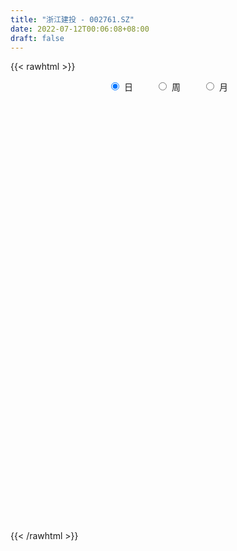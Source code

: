 ```yaml
---
title: "浙江建投 - 002761.SZ"
date: 2022-07-12T00:06:08+08:00
draft: false
---
```

{{< rawhtml >}}
    <div style="text-align: center">
        <label style="padding: 1rem;"><input style="margin-right: .5rem" type="radio" name="period" value="D" checked onclick="period_change(this)">日</label>
        <label style="padding: 1rem;"><input style="margin-right: .5rem" type="radio" name="period" value="W" onclick="period_change(this)">周</label>
        <label style="padding: 1rem;"><input style="margin-right: .5rem" type="radio" name="period" value="M" onclick="period_change(this)">月</label>
    </div>
    <div id="chart" style="height: 700px;"></div> 
    <script type="text/javascript">
        const D_v = [26833.6,31074.47,56553.22,38372.61,49346.94,77764.62,38388.64,43714.58,30514.54,23518.76,30279.35,32164.52,43277.43,48856.39,67996.74,104345.06,114608.82,152082.05,264246.91,305136.44,169583.08,151644.53,122266.71,96446.01,69799.66,67892.28,59833.85,59508.72,69642.14,80919.02,46145.69,36898.88,54251.79,53160.86,58242.54,59952.39,140873.11,114150.82,66306.89,57586.75,56392.19,57689.68,45261.7,39819.89,64549.4,76934.75,64705.39,52581.6,42695.09,67749.91,58861.73,47451.45,85732.54,123925.07,72872.16,96141.85,74118.68,77148.25,67137.6,38811.84,45728.22,39938.05,38070.97,64205.85,27135.17,25749.6,24094.16,19640.18,19833.19,24336.1,21750.53,27208.63,17941.96,31042.18,54285.71,31617.04,16203.1,21083.34,21317.23,35556.85,26445.97,22817.0,20362.37,30147.36,20719.62,16054.0,16026.43,20010.09,17639.38,14824.56,13540.49,14115.11,20076.58,33707.6,23617.44,28545.37,18538.58,23736.25,21191.47,37519.02,30129.41,46331.29,27139.67,22098.56,25383.71,26237.79,19448.0,19958.44,22797.13,116618.78,49479.6,41043.52,36221.45,28032.55,30446.68,29022.86,26302.11,27011.2,18149.6,15316.97,11419.35,23573.0,17206.89,27447.15,14411.45,42099.18,24519.07,19048.38,10979.29,13190.9,22397.5,26655.01,37493.87,21384.55,14409.44,15303.73,16861.89,19561.4,15815.7,19869.55,38147.8,45651.01,27064.86,80038.93,36845.67,21372.24,24489.45,19138.81,16954.89,31588.79,16368.9,22958.13,18089.14,25990.18,16904.14,13579.0,20666.21,21134.99,27574.98,16597.25,13553.34,17184.94,14136.6,12705.89,13135.77,11467.99,20460.99,19436.18,34593.27,15903.1,16782.81,32526.11,20511.33,26175.3,28132.08,18978.75,24608.18,20307.78,25476.4,31944.62,26471.57,19371.19,16577.49,19141.05,17861.83,14023.15,14184.71,13731.99,14990.36,16690.95,34863.09,22954.7,16540.95,54741.12,41184.45,50888.95,30506.45,26499.78,17759.61,21741.13,102088.32,61230.34,45038.41,30473.4,17376.02,22338.04,26927.64,24106.2,21194.27,17071.51,20015.24,17351.5,17199.27,18788.0,21609.91,22311.89,15691.69,10628.74,17295.9,20794.81,19371.97,13888.85,15458.34,19166.36,18213.73,12189.18,16480.96,19505.1,12264.44,12256.14,17088.6,12855.1,14699.48,14254.25,13258.53,18373.1,60060.33,30887.63,24018.62,105708.49,53198.95,28742.31,36871.15,48745.98,53417.41,25422.72,23755.63,23380.82,21636.32,24673.3,27987.42,78430.47,43953.58,28363.11,26755.63,54758.4,56194.58,67910.15,34098.59,26938.37,18345.09,37403.49,18882.65,21474.83,23296.7,22606.71,20202.98,13741.76,13916.64,19723.99,13585.69,14129.56,15591.1,22220.66,23492.24,19993.11,18314.78,16821.89,35465.46,21406.77,13646.21,13708.02,15606.89,15230.25,19210.93,24462.04,11708.26,13535.63,19375.1,23727.24,16581.35,14946.5,15648.97,18156.24,11792.85,17313.97,12236.53,19920.6,23748.72,21805.35,50307.85,42904.13,73186.21,34710.2,27115.87,39862.59,39452.86,47076.47,32738.73,40761.92,21788.55,28236.57,22881.01,18034.94,26220.63,20335.71,31708.81,13759.89,18757.17,13305.32,17298.76,11252.0,17450.22,12713.96,8323.45,15170.83,12318.3,10400.56,14772.15,15351.94,14068.0,15813.44,10664.65,15232.76,19722.41,14110.6,18219.59,19692.0,15730.93,11770.9,10390.84,11566.58,11456.0,11488.21,21118.7,11605.03,14384.06,17907.88,10580.6,9627.48,12124.75,10653.43,8870.15,14978.79,23818.88,13922.61,11153.33,20634.01,19523.65,15662.85,13690.86,18832.7,16426.1,15367.31,17925.3,22166.65,19730.74,19593.51,24582.97,17648.1,16718.7,27662.21,49765.97,31708.74,24587.04,20481.72,24023.07,15518.44,21652.34,10496.59,17754.9,56297.98,24460.35,43416.4,63636.13,59259.14,49082.63,37883.53,36886.69,30881.4,29580.98,79627.96,91170.11,50072.2,34388.58,37282.94,35861.39,36081.97,55299.64,60386.03,113048.21,149614.63,180719.91,644147.88,368931.27,395833.6,1054739.45,1217965.5,780489.02,1011837.6899999999,861908.38,1097325.49,1222136.48,1009943.3199999999,882053.47,752070.04,897833.25,1110770.47,1083444.6399999999,949671.66,912201.89,322650.25,355257.88,43303.77,768170.52,1028678.38,917916.16,865088.78,918689.41,805484.4399999999,629567.48,734279.0,942871.55,1095926.76,107625.0,927850.17,716651.37,648346.1,506607.85,749716.99,559502.54,527793.5699999999,423189.11,393327.5,329697.83,374068.69,309975.96,376907.28,442047.26,419580.78,700082.5699999999,1005204.17,762439.6899999999,854555.4300000001,705411.1,738863.75,986431.46,1162469.28,1129816.1299999999,839001.46,785663.39,170182.0,881834.6,663340.05,559687.2,497891.25,680088.6800000001,472410.77,361566.07,1054551.05,1010464.28,523210.55,98202.0,1051787.8500000001,764773.8100000001,574010.47,671576.4300000001,744263.16,487830.75,399569.21,390352.56,582750.6,389786.98,327022.98,282909.31,722338.53,460317.02,340719.94,354809.18,270193.19,313758.55,595422.02,384526.21,221475.98,263167.91,218605.4,267522.9,194717.74,302932.86,342791.94]
const D_histogram = [0.0,0.0012763533,0.012855532,0.0206833725,0.0135771009,0.0255317667,0.0276887544,0.0177849763,0.0097348537,-0.0005826803,-0.0130555469,-0.0178994335,-0.0138378423,-0.0075667296,0.0004159492,0.0237300539,0.0387847571,0.0784175155,0.1618314573,0.2175290989,0.2383992592,0.2172956982,0.1532640751,0.0723532411,0.0251445448,0.0142406767,-0.0091067787,-0.0217781961,-0.0353404824,-0.0869602407,-0.1263443071,-0.1442195572,-0.139051446,-0.1270523165,-0.106643837,-0.0811531464,-0.0389502615,-0.0107322486,-0.004221636,-0.0186684195,-0.0160948942,-0.0265641295,-0.033749952,-0.0333187663,-0.0172110477,-0.0010172208,0.0092785753,0.000638667,-0.014951075,-0.0078802794,0.0015538207,-0.0007924311,0.0061950139,0.0224812859,0.0251837673,0.0210876544,0.0173642128,0.0031809639,-0.0200129136,-0.0380203539,-0.0606808731,-0.0664245236,-0.0764287613,-0.1056355864,-0.108730318,-0.0988775058,-0.0882205058,-0.0755025119,-0.0613491628,-0.0443455694,-0.0314511949,-0.0325856629,-0.0315303948,-0.0424878067,-0.0213745147,-0.0201467787,-0.0192760091,-0.0141634559,0.0010301576,0.0217435621,0.0288268599,0.0250155205,0.0253674177,0.0327197229,0.0299598674,0.02795824,0.0220058249,0.0138390124,0.0065953644,0.0041240895,0.0028496645,0.0030238909,-0.0029298643,-0.0053857933,-0.0074228633,-0.0001392228,-0.0001585776,0.0035423641,0.0087348556,0.020313704,0.027583996,0.0361770145,0.0367698813,0.0290426396,0.0260120454,0.0177285046,0.0129281151,0.0105330759,0.0122999152,0.0325091005,0.0388933851,0.040018229,0.0408872647,0.0389045116,0.0325968739,0.0270257274,0.0208702977,0.0139855841,0.0044200951,-0.0031434044,-0.0090484401,-0.018689221,-0.0231035693,-0.0303397922,-0.0325144598,-0.0140977666,-0.0079588215,-0.0072662984,-0.0074545223,-0.0075297474,-0.017723868,-0.0311328208,-0.0630136599,-0.0772158569,-0.080055107,-0.077355512,-0.0705113079,-0.0561620051,-0.0415619211,-0.0338570513,-0.0422878826,-0.0615702712,-0.0686341141,-0.035604048,-0.01674666,-0.0166572713,-0.0021327795,0.0117483455,0.0206427125,0.038023526,0.0450476228,0.0521293858,0.0523754753,0.0348031131,0.0190296955,0.0032527877,-0.014897553,-0.028444677,-0.0185481243,-0.0123029939,-0.0137512564,-0.0231052095,-0.0285749888,-0.0312583803,-0.0256016395,-0.0130411197,0.010237778,0.0370765653,0.0569970642,0.0650253742,0.0707744171,0.0784612358,0.0759318273,0.0765312668,0.0769714238,0.0758368852,0.0704111015,0.0649723025,0.0564714883,0.0450920259,0.0196385061,0.0096275542,0.0078840223,0.010757602,0.0137972347,0.0097302139,0.0013999032,-0.0047018205,-0.0058852471,-0.0122068258,-0.0035207434,-0.0031062332,-0.0021472442,0.0157002285,0.0195491619,0.0328848807,0.0360764617,0.0275549471,0.0203720959,0.0130820446,0.0347950909,0.0256059303,0.0210837505,0.0075503938,0.0011865941,-0.001628923,0.0036744512,0.0073984362,0.0067295276,-0.0005020942,-0.0114668594,-0.0216178538,-0.0325919188,-0.0268397138,-0.0178641168,-0.0181469627,-0.0254529866,-0.0277855231,-0.031920583,-0.0426394992,-0.0376806625,-0.029451149,-0.0284703911,-0.023085063,-0.0164450812,-0.014434717,-0.0185894777,-0.0276246038,-0.0308857538,-0.0290101844,-0.0245853959,-0.0187387258,-0.0109882773,-0.0068930608,-0.0008206037,0.0080892215,0.0240355391,0.0358433599,0.0335075686,0.0625580389,0.0668575191,0.0680293232,0.0542607474,0.049594877,0.034811546,0.0252314135,0.012337301,0.0095010409,0.0054377549,0.0039968864,0.0080951813,0.0211756162,0.0174539152,0.0097380441,-0.0039280715,-0.0059202692,-0.0004775536,0.0080646407,0.0065961718,-0.0023611946,-0.0097939254,-0.0286226187,-0.0363110433,-0.0403602229,-0.0443768471,-0.0423177745,-0.0479492416,-0.0490620203,-0.0529160063,-0.058803666,-0.0572270304,-0.0496477837,-0.0449721424,-0.0511935017,-0.0638020758,-0.0732258857,-0.0665909296,-0.0507248677,-0.0297890405,-0.0290413605,-0.0256039841,-0.0237934776,-0.0224051647,-0.0130068899,-0.0016038605,0.0149288365,0.0216506567,0.0301177903,0.034060934,0.0233970109,0.0232286545,0.0174692426,0.0071912141,0.0099196445,0.0136146907,0.0215199218,0.0233042652,0.027487268,0.0290627151,0.0339603826,0.0476261502,0.0576663649,0.0705199851,0.0766443364,0.0761406459,0.0789936111,0.0855353935,0.0817260154,0.0720803309,0.0514597999,0.0357731257,0.019452448,-0.0002834497,-0.0109138806,-0.0095114519,-0.0204023747,-0.0454010538,-0.056768422,-0.0729065516,-0.0725156234,-0.0616198173,-0.0509522558,-0.0478907772,-0.0432662127,-0.0346148679,-0.0372159482,-0.033885122,-0.0320390814,-0.0337001311,-0.034842766,-0.0310539197,-0.0211110727,-0.0160804176,-0.0156320473,-0.011023697,-0.0014716974,0.0049379188,0.003287103,0.0024068009,0.0033264563,0.0034039689,0.0074090575,0.0136490344,0.0183788708,0.0269777583,0.0311076702,0.0366163537,0.0362352278,0.0372052884,0.0312284763,0.026883227,0.0218125927,0.0184179267,0.016209701,0.0218438698,0.0218375342,0.0176082231,0.0204862572,0.0288978271,0.0287837182,0.0283716699,0.018157165,0.0125035737,0.0061474873,0.002861159,-0.001526234,-0.0057321035,-0.013419714,-0.0094543196,-0.0047531379,-0.0042936259,0.0005129304,0.0128964063,0.0178632133,0.0153276072,0.0056349135,0.007267799,0.0076008785,0.0013408906,-0.0004301052,-0.0012081988,0.009528585,0.0128582272,0.0241048976,0.0345638858,0.0470929977,0.0480301356,0.0434575821,0.0362104895,0.024393538,0.0185724501,0.0218776871,0.0357854112,0.0306390518,0.0150262634,0.0044865232,-0.0221147195,-0.025429284,-0.0202982626,-0.0279653703,0.0174383445,0.0987913525,0.2039304462,0.3237454236,0.4527601231,0.5867658777,0.6746944628,0.7805643048,0.8992849161,1.0279977838,1.1653704278,1.0436809571,0.9493261767,0.9482770911,0.7355696988,0.5547498643,0.3861766047,0.3302388242,0.2979388486,0.3765570654,0.4763210984,0.6506702154,0.8777377328,1.1424514485,1.4340639394,1.6071944062,1.418907775,1.0458279422,0.7968207652,0.3400650405,-0.0431306477,-0.3810941046,-0.5693752431,-0.5103572841,-0.7213787643,-1.0398098696,-1.3579992007,-1.5420282088,-1.5803050022,-1.5235332935,-1.6160125887,-1.6716166466,-1.6342037239,-1.5999056135,-1.5248679572,-1.455386137,-1.3954554293,-1.3484922584,-1.2356549754,-0.9646506764,-0.5931165056,-0.1620186988,0.3007754477,0.7763592297,1.2524042392,1.7226267943,2.1842364251,2.0809461992,1.9765329383,1.5315980534,1.2529958355,0.7349322812,0.1197032841,-0.2053603186,-0.4893132507,-0.6076920174,-0.8872028658,-0.9893812245,-0.8234663223,-0.4765529693,-0.0115948988,0.0020352095,-0.2417722144,-0.2526132074,-0.4321887314,-0.5954441874,-0.6217689578,-0.5550038655,-0.5674202684,-0.6173111184,-0.5960468055,-0.5254727777,-0.5069045807,-0.4894800132,-0.4508720454,-0.3055328551,-0.2903957899,-0.2944572228,-0.2649955032,-0.2422659936,-0.2550279265,-0.183485801,-0.1849655946,-0.1947007201,-0.1856816751,-0.2077153013,-0.2858742742,-0.333197782,-0.3113671214,-0.2364158723]
const D_fast = [0.0,0.0015954416,0.0163885033,0.029387187,0.0256751906,0.0440127981,0.0530919743,0.0476344403,0.0420180312,0.0315548271,0.0158180737,0.0064993288,0.0071014594,0.0114808897,0.0195675558,0.0488141739,0.0735650665,0.1328022037,0.2566740098,0.3667539262,0.4472239013,0.4804442648,0.4547286605,0.3919061367,0.3509835767,0.3436398778,0.3180157276,0.2998997612,0.2775023544,0.2041425359,0.1331723927,0.0792422533,0.049647503,0.0298835534,0.0236310736,0.0288334776,0.0612987972,0.0868337479,0.0922889515,0.0731750631,0.0717248649,0.0546145972,0.0389912867,0.0310927808,0.0428977374,0.0588372592,0.0714526991,0.0629724575,0.0436449468,0.0487456726,0.0585682279,0.0560238683,0.0645600668,0.0864666602,0.0954650834,0.0966408842,0.0972584958,0.0838704878,0.055673382,0.0281608531,-0.0096698844,-0.0320196657,-0.0611310937,-0.1167468154,-0.1470241265,-0.1618906908,-0.1732888173,-0.1794464513,-0.180630393,-0.1747131918,-0.1696816161,-0.1789624999,-0.1857898305,-0.207369194,-0.1915995307,-0.1954084893,-0.199356722,-0.1977850328,-0.1823338799,-0.1561845849,-0.1418945721,-0.1394520314,-0.1327582797,-0.1172260438,-0.1124959325,-0.1075079999,-0.1079589587,-0.1126660181,-0.1182608251,-0.1197010776,-0.1202630865,-0.1193328873,-0.1260191087,-0.1298214859,-0.1337142717,-0.126465437,-0.1265244361,-0.1219379034,-0.114561698,-0.0979044237,-0.0837381327,-0.0661008605,-0.0563155234,-0.0567821052,-0.0533096881,-0.0571611027,-0.0587294634,-0.0584912336,-0.0536494156,-0.0253129551,-0.0092053242,0.0019240769,0.0130149288,0.0207583035,0.0225998843,0.0237851697,0.0228473144,0.0194589969,0.0109985316,0.002649181,-0.0055179647,-0.0198310508,-0.0300212915,-0.0448424625,-0.055145745,-0.0402534935,-0.0361042538,-0.0372283052,-0.0392801597,-0.0412378217,-0.0558629093,-0.0770550673,-0.1246893214,-0.1581954826,-0.1810485094,-0.1976877924,-0.2084714153,-0.2081626137,-0.2039530101,-0.2047124031,-0.223715205,-0.2583901614,-0.2826125328,-0.2584834787,-0.2438127557,-0.2478876848,-0.2338963879,-0.2170781765,-0.2030231314,-0.1761364364,-0.1578504339,-0.1377363245,-0.1243963661,-0.1332679501,-0.1442839438,-0.1592476546,-0.1811223836,-0.2017806768,-0.1965211552,-0.1933517733,-0.1982378499,-0.2133681053,-0.2259816319,-0.2364796185,-0.2372232875,-0.2279230477,-0.2020847054,-0.1659767768,-0.1318070119,-0.1075223584,-0.0840797112,-0.0567775835,-0.0403240352,-0.0205917791,-0.0009087661,0.0169159167,0.0290929084,0.039897185,0.0455142429,0.0454077869,0.0248638936,0.0172598303,0.017487304,0.0230502842,0.0295392255,0.0279047582,0.0199244233,0.0126472444,0.0099925061,0.0006192209,0.0084251175,0.0080630694,0.0084852474,0.0302577772,0.0389940011,0.06055094,0.0727616365,0.0711288586,0.0690390314,0.0650194912,0.0954313103,0.0926436322,0.09339239,0.0817466318,0.0756794806,0.0724567328,0.0786787197,0.0842523138,0.0852657871,0.0779086418,0.0640771617,0.0485217039,0.0293996592,0.0284419357,0.0329515035,0.028131917,0.0144626465,0.0051837291,-0.0069314765,-0.0283102675,-0.0327715965,-0.0319048702,-0.0380417101,-0.0384276477,-0.0358989362,-0.0374972513,-0.0462993814,-0.0622406584,-0.0732232468,-0.0786002236,-0.080321784,-0.0791597954,-0.0741564163,-0.0717844649,-0.0659171588,-0.0549850282,-0.0330298258,-0.012261165,-0.0062200642,0.0384699158,0.0594837758,0.0776629108,0.0774595218,0.0851923707,0.0791119261,0.075839647,0.0660298597,0.0655688599,0.0628650126,0.0624233657,0.0685454559,0.0869197948,0.0875615727,0.0822802127,0.0676320791,0.0641598141,0.0694831413,0.0800414958,0.0802220698,0.0706744049,0.0607931926,0.0348088447,0.0180426593,0.0039034239,-0.011207412,-0.0197277831,-0.0373465606,-0.0507248443,-0.0678078319,-0.0883964081,-0.1011265301,-0.1059592294,-0.1125266236,-0.1315463584,-0.1601054514,-0.1878357328,-0.197848509,-0.194663664,-0.181175097,-0.1876877571,-0.1906513768,-0.1947892397,-0.1990022179,-0.1928556656,-0.1818536013,-0.1615886951,-0.1494542109,-0.1334576296,-0.1209992525,-0.1258139228,-0.1201751156,-0.1215672168,-0.1300474418,-0.1248391002,-0.1177403814,-0.1044551699,-0.0968447601,-0.0857899404,-0.0769488145,-0.0635610513,-0.0379887462,-0.0135319403,0.0169516762,0.0422371116,0.0607685826,0.0833699506,0.1112955813,0.1279177071,0.1362921053,0.1285365243,0.1217931315,0.1103355658,0.0905288057,0.0771699046,0.0761944704,0.0602029539,0.0238540113,-0.0017054624,-0.0360702299,-0.0538082076,-0.0583173558,-0.0603878582,-0.0692990739,-0.0754910626,-0.0754934348,-0.0873985021,-0.0925389565,-0.0987026862,-0.1087887686,-0.1186420951,-0.1226167287,-0.1179516499,-0.1169410992,-0.1204007407,-0.1185483147,-0.1093642394,-0.1017201435,-0.1025491835,-0.1028277855,-0.1010765159,-0.1001480111,-0.0942906582,-0.0846384227,-0.0753138686,-0.0599705414,-0.048063712,-0.0334009401,-0.024723259,-0.0144518764,-0.0126215694,-0.0102460119,-0.009863498,-0.0086536823,-0.0068094828,0.0042856534,0.0097387014,0.0099114461,0.0179110444,0.0335470711,0.0406288917,0.047309761,0.0416345473,0.0391068495,0.0342876349,0.0317165963,0.0269476448,0.0213087495,0.0102662104,0.011868025,0.0153809222,0.0147670277,0.0197018166,0.035309394,0.0447420043,0.0460383001,0.0377543347,0.04120417,0.0434374691,0.0375127039,0.0356341818,0.0345540385,0.0476729685,0.0542171676,0.0714900624,0.090590022,0.1148923832,0.1278370551,0.1341288971,0.1359344269,0.1302158599,0.1290378845,0.1378125432,0.1606666201,0.1631800237,0.1513238012,0.1419056918,0.1097757692,0.1001038837,0.1001603394,0.0855018892,0.1352651901,0.2413160362,0.3974377415,0.5981890748,0.8403938051,1.1210910291,1.3776932299,1.6787041481,2.0222459884,2.4079583021,2.836673553,2.9759043216,3.1188810854,3.3549012725,3.3260863049,3.2839539366,3.2119248281,3.2385467537,3.2807314902,3.4534889734,3.672333281,4.0093499518,4.4558519024,5.0061784803,5.656306956,6.2312360244,6.3976763369,6.2860534897,6.236251504,5.8645120394,5.4705336892,5.0372967062,4.706671757,4.638100395,4.2467342237,3.668350651,3.0106615197,2.4411254594,2.0077724154,1.6836608007,1.1871783584,0.7136701389,0.3425321305,-0.0231461624,-0.3293254955,-0.6236902095,-0.9126233591,-1.2027832528,-1.3988597137,-1.3690180837,-1.1457630394,-0.7551699073,-0.2171818989,0.4524916906,1.2416377599,2.1425170136,3.1501857506,3.5671320745,3.9568520482,3.8948166766,3.9294634177,3.5951329337,3.0098297575,2.6334260753,2.2271448305,1.9568430594,1.4555314945,1.1060078298,1.0660561514,1.293831262,1.7558906078,1.7700295185,1.4657790409,1.3917847461,1.1041620393,0.7920455364,0.6102785266,0.5382926526,0.3840211825,0.1798025529,0.0520551645,-0.0087390022,-0.1168969503,-0.2218423861,-0.2959524297,-0.2269964532,-0.2844583354,-0.3621340741,-0.3989212303,-0.436758219,-0.5132771336,-0.4876064583,-0.5353276505,-0.5937379561,-0.6311393299,-0.7051017814,-0.8547293228,-0.9853522761,-1.0413633959,-1.0255161149]
const D_slow = [0.0,0.0003190883,0.0035329713,0.0087038145,0.0120980897,0.0184810314,0.02540322,0.029849464,0.0322831775,0.0321375074,0.0288736207,0.0243987623,0.0209393017,0.0190476193,0.0191516066,0.0250841201,0.0347803094,0.0543846882,0.0948425526,0.1492248273,0.2088246421,0.2631485666,0.3014645854,0.3195528957,0.3258390319,0.3293992011,0.3271225064,0.3216779574,0.3128428368,0.2911027766,0.2595166998,0.2234618105,0.188698949,0.1569358699,0.1302749106,0.109986624,0.1002490587,0.0975659965,0.0965105875,0.0918434826,0.0878197591,0.0811787267,0.0727412387,0.0644115471,0.0601087852,0.05985448,0.0621741238,0.0623337906,0.0585960218,0.056625952,0.0570144072,0.0568162994,0.0583650529,0.0639853743,0.0702813162,0.0755532298,0.079894283,0.0806895239,0.0756862955,0.066181207,0.0510109888,0.0344048579,0.0152976675,-0.011111229,-0.0382938085,-0.063013185,-0.0850683114,-0.1039439394,-0.1192812301,-0.1303676225,-0.1382304212,-0.1463768369,-0.1542594356,-0.1648813873,-0.170225016,-0.1752617106,-0.1800807129,-0.1836215769,-0.1833640375,-0.177928147,-0.170721432,-0.1644675519,-0.1581256974,-0.1499457667,-0.1424557999,-0.1354662399,-0.1299647837,-0.1265050305,-0.1248561895,-0.1238251671,-0.123112751,-0.1223567782,-0.1230892443,-0.1244356926,-0.1262914085,-0.1263262142,-0.1263658586,-0.1254802675,-0.1232965536,-0.1182181276,-0.1113221286,-0.102277875,-0.0930854047,-0.0858247448,-0.0793217335,-0.0748896073,-0.0716575785,-0.0690243095,-0.0659493308,-0.0578220556,-0.0480987093,-0.0380941521,-0.0278723359,-0.018146208,-0.0099969896,-0.0032405577,0.0019770167,0.0054734127,0.0065784365,0.0057925854,0.0035304754,-0.0011418299,-0.0069177222,-0.0145026702,-0.0226312852,-0.0261557268,-0.0281454322,-0.0299620068,-0.0318256374,-0.0337080743,-0.0381390413,-0.0459222465,-0.0616756615,-0.0809796257,-0.1009934024,-0.1203322804,-0.1379601074,-0.1520006087,-0.1623910889,-0.1708553518,-0.1814273224,-0.1968198902,-0.2139784187,-0.2228794307,-0.2270660957,-0.2312304136,-0.2317636084,-0.228826522,-0.2236658439,-0.2141599624,-0.2028980567,-0.1898657103,-0.1767718414,-0.1680710632,-0.1633136393,-0.1625004424,-0.1662248306,-0.1733359998,-0.1779730309,-0.1810487794,-0.1844865935,-0.1902628959,-0.1974066431,-0.2052212382,-0.211621648,-0.214881928,-0.2123224834,-0.2030533421,-0.1888040761,-0.1725477325,-0.1548541283,-0.1352388193,-0.1162558625,-0.0971230458,-0.0778801899,-0.0589209686,-0.0413181932,-0.0250751175,-0.0109572455,0.000315761,0.0052253875,0.0076322761,0.0096032817,0.0122926822,0.0157419908,0.0181745443,0.0185245201,0.017349065,0.0158777532,0.0128260467,0.0119458609,0.0111693026,0.0106324916,0.0145575487,0.0194448392,0.0276660593,0.0366851748,0.0435739115,0.0486669355,0.0519374466,0.0606362194,0.0670377019,0.0723086396,0.074196238,0.0744928865,0.0740856558,0.0750042686,0.0768538776,0.0785362595,0.078410736,0.0755440211,0.0701395577,0.061991578,0.0552816495,0.0508156203,0.0462788797,0.039915633,0.0329692522,0.0249891065,0.0143292317,0.0049090661,-0.0024537212,-0.009571319,-0.0153425847,-0.019453855,-0.0230625343,-0.0277099037,-0.0346160546,-0.0423374931,-0.0495900392,-0.0557363882,-0.0604210696,-0.0631681389,-0.0648914041,-0.0650965551,-0.0630742497,-0.0570653649,-0.0481045249,-0.0397276328,-0.024088123,-0.0073737433,0.0096335875,0.0231987744,0.0355974936,0.0443003801,0.0506082335,0.0536925588,0.056067819,0.0574272577,0.0584264793,0.0604502746,0.0657441787,0.0701076575,0.0725421685,0.0715601506,0.0700800833,0.0699606949,0.0719768551,0.073625898,0.0730355994,0.0705871181,0.0634314634,0.0543537026,0.0442636468,0.0331694351,0.0225899914,0.010602681,-0.001662824,-0.0148918256,-0.0295927421,-0.0438994997,-0.0563114456,-0.0675544812,-0.0803528567,-0.0963033756,-0.114609847,-0.1312575794,-0.1439387964,-0.1513860565,-0.1586463966,-0.1650473926,-0.1709957621,-0.1765970532,-0.1798487757,-0.1802497408,-0.1765175317,-0.1711048675,-0.1635754199,-0.1550601864,-0.1492109337,-0.1434037701,-0.1390364594,-0.1372386559,-0.1347587448,-0.1313550721,-0.1259750917,-0.1201490253,-0.1132772084,-0.1060115296,-0.0975214339,-0.0856148964,-0.0711983052,-0.0535683089,-0.0344072248,-0.0153720633,0.0043763395,0.0257601878,0.0461916917,0.0642117744,0.0770767244,0.0860200058,0.0908831178,0.0908122554,0.0880837852,0.0857059223,0.0806053286,0.0692550651,0.0550629596,0.0368363217,0.0187074159,0.0033024615,-0.0094356024,-0.0214082967,-0.0322248499,-0.0408785669,-0.0501825539,-0.0586538344,-0.0666636048,-0.0750886375,-0.083799329,-0.091562809,-0.0968405772,-0.1008606816,-0.1047686934,-0.1075246177,-0.107892542,-0.1066580623,-0.1058362865,-0.1052345863,-0.1044029723,-0.10355198,-0.1016997157,-0.0982874571,-0.0936927394,-0.0869482998,-0.0791713822,-0.0700172938,-0.0609584868,-0.0516571647,-0.0438500457,-0.0371292389,-0.0316760907,-0.0270716091,-0.0230191838,-0.0175582164,-0.0120988328,-0.007696777,-0.0025752127,0.004649244,0.0118451736,0.018938091,0.0234773823,0.0266032757,0.0281401476,0.0288554373,0.0284738788,0.0270408529,0.0236859244,0.0213223445,0.0201340601,0.0190606536,0.0191888862,0.0224129878,0.0268787911,0.0307106929,0.0321194212,0.033936371,0.0358365906,0.0361718133,0.036064287,0.0357622373,0.0381443835,0.0413589403,0.0473851647,0.0560261362,0.0677993856,0.0798069195,0.090671315,0.0997239374,0.1058223219,0.1104654344,0.1159348562,0.124881209,0.1325409719,0.1362975378,0.1374191686,0.1318904887,0.1255331677,0.120458602,0.1134672595,0.1178268456,0.1425246837,0.1935072953,0.2744436512,0.387633682,0.5343251514,0.7029987671,0.8981398433,1.1229610723,1.3799605183,1.6713031252,1.9322233645,2.1695549087,2.4066241814,2.5905166061,2.7292040722,2.8257482234,2.9083079295,2.9827926416,3.076931908,3.1960121826,3.3586797364,3.5781141696,3.8637270318,4.2222430166,4.6240416182,4.9787685619,5.2402255475,5.4394307388,5.5244469989,5.513664337,5.4183908108,5.276047,5.148457679,4.968112988,4.7081605206,4.3686607204,3.9831536682,3.5880774176,3.2071940942,2.8031909471,2.3852867854,1.9767358544,1.5767594511,1.1955424618,0.8316959275,0.4828320702,0.1457090056,-0.1632047383,-0.4043674074,-0.5526465338,-0.5931512085,-0.5179573466,-0.3238675391,-0.0107664793,0.4198902193,0.9659493255,1.4861858753,1.9803191099,2.3632186232,2.6764675821,2.8602006524,2.8901264735,2.8387863938,2.7164580812,2.5645350768,2.3427343603,2.0953890542,1.8895224737,1.7703842313,1.7674855066,1.767994309,1.7075512554,1.6443979535,1.5363507707,1.3874897238,1.2320474844,1.093296518,0.9514414509,0.7971136713,0.64810197,0.5167337755,0.3900076304,0.2676376271,0.1549196157,0.0785364019,0.0059374545,-0.0676768512,-0.133925727,-0.1944922254,-0.2582492071,-0.3041206573,-0.350362056,-0.399037236,-0.4454576548,-0.4973864801,-0.5688550487,-0.6521544941,-0.7299962745,-0.7891002426]
const D_data = [['2020-06-11', 8.89, 8.87, 8.85, 8.92],['2020-06-12', 8.69, 8.89, 8.62, 8.95],['2020-06-15', 8.86, 9.06, 8.85, 9.14],['2020-06-16', 9.07, 9.08, 9.03, 9.15],['2020-06-17', 9.05, 8.91, 8.85, 9.08],['2020-06-18', 8.9, 9.18, 8.86, 9.3],['2020-06-19', 9.11, 9.12, 9.06, 9.24],['2020-06-22', 9.12, 8.97, 8.95, 9.14],['2020-06-23', 9.02, 8.96, 8.89, 9.06],['2020-06-24', 8.93, 8.89, 8.89, 9.01],['2020-06-29', 8.9, 8.8, 8.79, 8.94],['2020-06-30', 8.83, 8.84, 8.75, 8.86],['2020-07-01', 8.86, 8.94, 8.85, 9.06],['2020-07-02', 8.95, 8.99, 8.85, 9.0],['2020-07-03', 9.01, 9.05, 8.99, 9.25],['2020-07-06', 9.12, 9.34, 9.08, 9.38],['2020-07-07', 9.43, 9.37, 9.23, 9.53],['2020-07-08', 9.32, 9.88, 9.31, 9.98],['2020-07-09', 9.9, 10.87, 9.64, 10.87],['2020-07-10', 10.8, 11.07, 10.32, 11.65],['2020-07-13', 10.9, 11.05, 10.72, 11.2],['2020-07-14', 11.02, 10.74, 10.41, 11.16],['2020-07-15', 10.72, 10.16, 10.14, 10.73],['2020-07-16', 10.19, 9.69, 9.6, 10.35],['2020-07-17', 9.75, 9.85, 9.63, 9.93],['2020-07-20', 10.1, 10.21, 9.91, 10.21],['2020-07-21', 10.15, 10.01, 9.98, 10.24],['2020-07-22', 10.1, 10.08, 10.01, 10.21],['2020-07-23', 9.95, 10.02, 9.72, 10.06],['2020-07-24', 9.8, 9.36, 9.35, 9.9],['2020-07-27', 9.43, 9.22, 9.16, 9.46],['2020-07-28', 9.34, 9.26, 9.2, 9.34],['2020-07-29', 9.27, 9.43, 9.12, 9.44],['2020-07-30', 9.4, 9.48, 9.39, 9.65],['2020-07-31', 9.48, 9.6, 9.31, 9.64],['2020-08-03', 9.61, 9.73, 9.6, 9.74],['2020-08-04', 9.75, 10.09, 9.6, 10.28],['2020-08-05', 10.0, 10.1, 9.74, 10.25],['2020-08-06', 10.05, 9.93, 9.85, 10.08],['2020-08-07', 9.94, 9.65, 9.62, 10.0],['2020-08-10', 9.62, 9.83, 9.6, 9.98],['2020-08-11', 9.84, 9.64, 9.62, 10.07],['2020-08-12', 9.61, 9.62, 9.4, 9.67],['2020-08-13', 9.65, 9.68, 9.63, 9.82],['2020-08-14', 9.71, 9.91, 9.62, 9.96],['2020-08-17', 9.95, 10.0, 9.84, 10.04],['2020-08-18', 9.96, 10.01, 9.92, 10.19],['2020-08-19', 9.99, 9.79, 9.76, 10.01],['2020-08-20', 9.7, 9.64, 9.58, 9.79],['2020-08-21', 9.75, 9.9, 9.75, 10.17],['2020-08-24', 9.89, 9.98, 9.78, 10.05],['2020-08-25', 9.98, 9.86, 9.84, 10.02],['2020-08-26', 9.9, 10.0, 9.78, 10.15],['2020-08-27', 10.08, 10.2, 9.97, 10.27],['2020-08-28', 10.2, 10.11, 10.06, 10.21],['2020-08-31', 10.16, 10.05, 10.05, 10.34],['2020-09-01', 9.96, 10.06, 9.88, 10.14],['2020-09-02', 10.07, 9.9, 9.8, 10.13],['2020-09-03', 9.85, 9.69, 9.64, 9.87],['2020-09-04', 9.53, 9.63, 9.46, 9.65],['2020-09-07', 9.62, 9.43, 9.41, 9.75],['2020-09-08', 9.43, 9.52, 9.34, 9.53],['2020-09-09', 9.39, 9.37, 9.33, 9.66],['2020-09-10', 9.46, 8.95, 8.94, 9.48],['2020-09-11', 8.92, 9.1, 8.84, 9.1],['2020-09-14', 9.13, 9.19, 9.04, 9.26],['2020-09-15', 9.22, 9.17, 9.11, 9.27],['2020-09-16', 9.17, 9.18, 9.08, 9.21],['2020-09-17', 9.28, 9.2, 9.13, 9.28],['2020-09-18', 9.16, 9.26, 9.13, 9.27],['2020-09-21', 9.27, 9.24, 9.23, 9.39],['2020-09-22', 9.13, 9.05, 9.0, 9.18],['2020-09-23', 9.06, 9.03, 8.97, 9.1],['2020-09-24', 9.03, 8.8, 8.78, 9.03],['2020-09-25', 8.8, 9.18, 8.72, 9.36],['2020-09-28', 9.18, 8.95, 8.89, 9.23],['2020-09-29', 8.93, 8.91, 8.9, 9.05],['2020-09-30', 8.91, 8.94, 8.91, 9.12],['2020-10-09', 8.99, 9.09, 8.99, 9.12],['2020-10-12', 9.08, 9.24, 9.08, 9.3],['2020-10-13', 9.27, 9.14, 9.13, 9.27],['2020-10-14', 9.14, 9.01, 9.0, 9.17],['2020-10-15', 8.99, 9.05, 8.95, 9.09],['2020-10-16', 9.0, 9.16, 8.95, 9.25],['2020-10-19', 9.12, 9.05, 9.03, 9.24],['2020-10-20', 8.99, 9.05, 8.98, 9.07],['2020-10-21', 9.08, 8.98, 8.96, 9.08],['2020-10-22', 8.97, 8.91, 8.87, 8.97],['2020-10-23', 8.95, 8.87, 8.86, 8.97],['2020-10-26', 8.9, 8.89, 8.75, 8.91],['2020-10-27', 8.83, 8.88, 8.82, 8.9],['2020-10-28', 8.93, 8.88, 8.83, 8.93],['2020-10-29', 8.82, 8.77, 8.75, 8.84],['2020-10-30', 8.76, 8.77, 8.69, 8.93],['2020-11-02', 8.77, 8.74, 8.7, 8.89],['2020-11-03', 8.75, 8.85, 8.71, 8.88],['2020-11-04', 8.85, 8.76, 8.73, 8.85],['2020-11-05', 8.81, 8.8, 8.73, 8.83],['2020-11-06', 8.81, 8.83, 8.74, 8.85],['2020-11-09', 8.83, 8.95, 8.83, 8.99],['2020-11-10', 9.0, 8.95, 8.91, 9.05],['2020-11-11', 8.92, 9.02, 8.84, 9.15],['2020-11-12', 9.06, 8.96, 8.94, 9.07],['2020-11-13', 8.95, 8.85, 8.8, 8.95],['2020-11-16', 8.85, 8.89, 8.81, 8.9],['2020-11-17', 8.9, 8.8, 8.77, 8.9],['2020-11-18', 8.8, 8.81, 8.77, 8.85],['2020-11-19', 8.79, 8.82, 8.75, 8.87],['2020-11-20', 8.84, 8.87, 8.78, 8.87],['2020-11-23', 9.38, 9.17, 9.16, 9.57],['2020-11-24', 9.07, 9.09, 9.02, 9.18],['2020-11-25', 9.05, 9.07, 9.05, 9.22],['2020-11-26', 9.04, 9.1, 8.94, 9.11],['2020-11-27', 9.12, 9.09, 8.98, 9.16],['2020-11-30', 9.12, 9.04, 9.02, 9.14],['2020-12-01', 9.02, 9.04, 8.94, 9.05],['2020-12-02', 9.03, 9.02, 8.97, 9.05],['2020-12-03', 9.06, 8.99, 8.93, 9.06],['2020-12-04', 8.96, 8.92, 8.9, 8.96],['2020-12-07', 8.9, 8.9, 8.87, 8.94],['2020-12-08', 8.88, 8.88, 8.83, 8.92],['2020-12-09', 8.89, 8.78, 8.74, 8.9],['2020-12-10', 8.81, 8.79, 8.75, 8.87],['2020-12-11', 8.77, 8.7, 8.61, 8.82],['2020-12-14', 8.76, 8.71, 8.65, 8.76],['2020-12-15', 8.7, 8.99, 8.67, 9.0],['2020-12-16', 8.96, 8.89, 8.84, 9.01],['2020-12-17', 8.86, 8.83, 8.72, 8.88],['2020-12-18', 8.81, 8.81, 8.77, 8.84],['2020-12-21', 8.77, 8.8, 8.77, 8.84],['2020-12-22', 8.79, 8.63, 8.62, 8.79],['2020-12-23', 8.63, 8.5, 8.45, 8.67],['2020-12-24', 8.46, 8.1, 8.08, 8.49],['2020-12-25', 8.12, 8.13, 8.11, 8.24],['2020-12-28', 8.11, 8.15, 8.11, 8.21],['2020-12-29', 8.1, 8.14, 8.1, 8.2],['2020-12-30', 8.17, 8.14, 8.11, 8.17],['2020-12-31', 8.14, 8.22, 8.14, 8.24],['2021-01-04', 8.28, 8.24, 8.23, 8.31],['2021-01-05', 8.25, 8.16, 8.15, 8.25],['2021-01-06', 8.17, 7.9, 7.8, 8.17],['2021-01-07', 7.87, 7.62, 7.45, 7.93],['2021-01-08', 7.59, 7.62, 7.37, 7.68],['2021-01-11', 7.96, 8.12, 7.72, 8.38],['2021-01-12', 8.09, 8.03, 7.85, 8.14],['2021-01-13', 7.96, 7.8, 7.77, 7.96],['2021-01-14', 7.79, 7.98, 7.75, 8.1],['2021-01-15', 8.0, 8.02, 7.95, 8.14],['2021-01-18', 8.02, 8.0, 7.93, 8.07],['2021-01-19', 8.01, 8.17, 7.98, 8.39],['2021-01-20', 8.21, 8.11, 8.1, 8.27],['2021-01-21', 8.14, 8.16, 8.02, 8.29],['2021-01-22', 8.15, 8.11, 8.04, 8.22],['2021-01-25', 8.1, 7.85, 7.81, 8.13],['2021-01-26', 7.88, 7.78, 7.72, 7.93],['2021-01-27', 7.73, 7.68, 7.68, 7.85],['2021-01-28', 7.68, 7.53, 7.51, 7.77],['2021-01-29', 7.62, 7.46, 7.37, 7.65],['2021-02-01', 7.46, 7.7, 7.46, 7.83],['2021-02-02', 7.68, 7.66, 7.66, 7.84],['2021-02-03', 7.67, 7.54, 7.53, 7.73],['2021-02-04', 7.54, 7.37, 7.31, 7.55],['2021-02-05', 7.31, 7.33, 7.28, 7.48],['2021-02-08', 7.33, 7.29, 7.29, 7.38],['2021-02-09', 7.3, 7.35, 7.23, 7.38],['2021-02-10', 7.36, 7.44, 7.35, 7.44],['2021-02-18', 7.66, 7.64, 7.51, 7.71],['2021-02-19', 7.65, 7.81, 7.59, 7.84],['2021-02-22', 7.81, 7.86, 7.8, 8.14],['2021-02-23', 7.85, 7.81, 7.71, 7.87],['2021-02-24', 7.85, 7.85, 7.8, 7.95],['2021-02-25', 7.83, 7.95, 7.83, 8.1],['2021-02-26', 7.89, 7.88, 7.82, 8.02],['2021-03-01', 8.0, 7.96, 7.94, 8.14],['2021-03-02', 8.01, 8.01, 7.85, 8.08],['2021-03-03', 7.97, 8.04, 7.97, 8.1],['2021-03-04', 8.04, 8.02, 8.0, 8.15],['2021-03-05', 8.02, 8.04, 7.97, 8.08],['2021-03-08', 8.07, 8.01, 7.99, 8.19],['2021-03-09', 8.01, 7.96, 7.65, 8.08],['2021-03-10', 8.01, 7.71, 7.7, 8.04],['2021-03-11', 7.66, 7.82, 7.66, 7.85],['2021-03-12', 7.81, 7.9, 7.79, 7.94],['2021-03-15', 7.9, 7.97, 7.87, 8.04],['2021-03-16', 7.99, 8.0, 7.93, 8.03],['2021-03-17', 8.0, 7.92, 7.91, 8.01],['2021-03-18', 7.96, 7.84, 7.84, 7.98],['2021-03-19', 7.82, 7.83, 7.77, 7.9],['2021-03-22', 7.85, 7.87, 7.8, 7.89],['2021-03-23', 7.84, 7.78, 7.77, 7.89],['2021-03-24', 7.76, 7.97, 7.73, 8.04],['2021-03-25', 7.97, 7.89, 7.88, 8.07],['2021-03-26', 7.85, 7.9, 7.83, 7.96],['2021-03-29', 7.89, 8.17, 7.86, 8.35],['2021-03-30', 8.16, 8.07, 8.06, 8.37],['2021-03-31', 8.05, 8.26, 8.03, 8.37],['2021-04-01', 8.26, 8.21, 8.18, 8.33],['2021-04-02', 8.2, 8.08, 8.06, 8.24],['2021-04-06', 8.1, 8.08, 8.02, 8.12],['2021-04-07', 8.06, 8.06, 8.02, 8.14],['2021-04-08', 8.06, 8.49, 7.98, 8.87],['2021-04-09', 8.38, 8.17, 8.15, 8.43],['2021-04-12', 8.22, 8.22, 8.13, 8.45],['2021-04-13', 8.19, 8.08, 8.06, 8.22],['2021-04-14', 8.08, 8.13, 8.07, 8.15],['2021-04-15', 8.22, 8.16, 8.15, 8.28],['2021-04-16', 8.14, 8.28, 8.14, 8.29],['2021-04-19', 8.32, 8.3, 8.24, 8.34],['2021-04-20', 8.31, 8.27, 8.26, 8.36],['2021-04-21', 8.25, 8.18, 8.17, 8.29],['2021-04-22', 8.18, 8.09, 8.05, 8.24],['2021-04-23', 8.1, 8.04, 8.01, 8.12],['2021-04-26', 8.03, 7.96, 7.92, 8.08],['2021-04-27', 7.98, 8.14, 7.92, 8.14],['2021-04-28', 8.19, 8.21, 8.09, 8.24],['2021-04-29', 8.36, 8.11, 8.08, 8.36],['2021-04-30', 8.06, 7.99, 7.98, 8.11],['2021-05-06', 7.99, 8.01, 7.98, 8.07],['2021-05-07', 8.01, 7.95, 7.95, 8.1],['2021-05-10', 7.96, 7.8, 7.77, 7.99],['2021-05-11', 7.84, 7.95, 7.77, 7.98],['2021-05-12', 7.93, 8.0, 7.88, 8.05],['2021-05-13', 7.98, 7.91, 7.87, 8.05],['2021-05-14', 7.96, 7.96, 7.86, 8.01],['2021-05-17', 7.94, 7.99, 7.93, 8.05],['2021-05-18', 7.99, 7.94, 7.92, 7.99],['2021-05-19', 7.93, 7.84, 7.8, 7.93],['2021-05-20', 7.83, 7.72, 7.7, 7.84],['2021-05-21', 7.75, 7.73, 7.71, 7.78],['2021-05-24', 7.75, 7.76, 7.72, 7.79],['2021-05-25', 7.76, 7.78, 7.72, 7.81],['2021-05-26', 7.86, 7.8, 7.79, 7.86],['2021-05-27', 7.79, 7.84, 7.79, 7.85],['2021-05-28', 7.84, 7.81, 7.8, 7.9],['2021-05-31', 7.8, 7.85, 7.78, 7.88],['2021-06-01', 7.85, 7.92, 7.83, 7.94],['2021-06-02', 8.0, 8.08, 7.99, 8.33],['2021-06-03', 8.06, 8.12, 8.02, 8.18],['2021-06-04', 8.17, 7.99, 7.94, 8.17],['2021-06-07', 7.94, 8.49, 7.92, 8.55],['2021-06-08', 8.44, 8.32, 8.28, 8.56],['2021-06-09', 8.33, 8.35, 8.23, 8.38],['2021-06-10', 8.35, 8.18, 8.13, 8.36],['2021-06-11', 8.25, 8.29, 8.19, 8.46],['2021-06-15', 8.29, 8.15, 8.08, 8.42],['2021-06-16', 8.13, 8.18, 8.05, 8.24],['2021-06-17', 8.17, 8.1, 8.07, 8.22],['2021-06-18', 8.08, 8.2, 8.03, 8.26],['2021-06-21', 8.15, 8.18, 8.12, 8.25],['2021-06-22', 8.19, 8.21, 8.16, 8.27],['2021-06-23', 8.25, 8.3, 8.18, 8.33],['2021-06-24', 8.31, 8.48, 8.27, 8.77],['2021-06-25', 8.48, 8.32, 8.3, 8.48],['2021-06-28', 8.28, 8.26, 8.2, 8.36],['2021-06-29', 8.24, 8.14, 8.12, 8.27],['2021-06-30', 8.26, 8.25, 8.21, 8.57],['2021-07-01', 8.18, 8.36, 8.15, 8.48],['2021-07-02', 8.31, 8.45, 8.1, 8.76],['2021-07-05', 8.39, 8.36, 8.28, 8.44],['2021-07-06', 8.4, 8.25, 8.2, 8.4],['2021-07-07', 8.25, 8.23, 8.17, 8.27],['2021-07-08', 8.24, 8.01, 8.0, 8.24],['2021-07-09', 8.02, 8.06, 7.96, 8.11],['2021-07-12', 8.1, 8.05, 8.02, 8.11],['2021-07-13', 8.05, 8.0, 7.95, 8.05],['2021-07-14', 7.97, 8.04, 7.95, 8.12],['2021-07-15', 8.04, 7.9, 7.87, 8.09],['2021-07-16', 7.89, 7.9, 7.86, 7.95],['2021-07-19', 7.9, 7.81, 7.78, 7.9],['2021-07-20', 7.8, 7.71, 7.7, 7.8],['2021-07-21', 7.71, 7.74, 7.71, 7.81],['2021-07-22', 7.79, 7.79, 7.72, 7.85],['2021-07-23', 7.84, 7.74, 7.74, 7.85],['2021-07-26', 7.7, 7.55, 7.52, 7.74],['2021-07-27', 7.55, 7.36, 7.34, 7.63],['2021-07-28', 7.37, 7.27, 7.19, 7.46],['2021-07-29', 7.33, 7.39, 7.33, 7.46],['2021-07-30', 7.39, 7.5, 7.35, 7.62],['2021-08-02', 7.49, 7.61, 7.25, 7.62],['2021-08-03', 7.35, 7.37, 7.29, 7.46],['2021-08-04', 7.38, 7.37, 7.33, 7.44],['2021-08-05', 7.37, 7.32, 7.31, 7.46],['2021-08-06', 7.32, 7.28, 7.22, 7.32],['2021-08-09', 7.22, 7.37, 7.22, 7.41],['2021-08-10', 7.41, 7.42, 7.33, 7.44],['2021-08-11', 7.45, 7.54, 7.42, 7.64],['2021-08-12', 7.52, 7.47, 7.47, 7.58],['2021-08-13', 7.58, 7.53, 7.42, 7.58],['2021-08-16', 7.51, 7.51, 7.48, 7.78],['2021-08-17', 7.48, 7.31, 7.31, 7.51],['2021-08-18', 7.35, 7.41, 7.32, 7.43],['2021-08-19', 7.4, 7.32, 7.31, 7.45],['2021-08-20', 7.32, 7.21, 7.15, 7.32],['2021-08-23', 7.3, 7.34, 7.25, 7.4],['2021-08-24', 7.38, 7.36, 7.31, 7.41],['2021-08-25', 7.34, 7.44, 7.33, 7.44],['2021-08-26', 7.44, 7.39, 7.37, 7.44],['2021-08-27', 7.4, 7.44, 7.35, 7.49],['2021-08-30', 7.55, 7.43, 7.4, 7.58],['2021-08-31', 7.42, 7.5, 7.38, 7.53],['2021-09-01', 7.52, 7.68, 7.48, 7.71],['2021-09-02', 7.73, 7.73, 7.58, 7.75],['2021-09-03', 7.63, 7.87, 7.63, 8.05],['2021-09-06', 7.87, 7.89, 7.77, 7.93],['2021-09-07', 7.91, 7.88, 7.83, 7.93],['2021-09-08', 7.89, 7.99, 7.84, 8.05],['2021-09-09', 7.97, 8.13, 7.95, 8.17],['2021-09-10', 8.13, 8.08, 7.98, 8.24],['2021-09-13', 8.07, 8.04, 7.96, 8.11],['2021-09-14', 8.09, 7.88, 7.87, 8.13],['2021-09-15', 7.87, 7.89, 7.84, 7.95],['2021-09-16', 7.93, 7.83, 7.81, 8.05],['2021-09-17', 7.8, 7.71, 7.64, 7.85],['2021-09-22', 7.65, 7.75, 7.58, 7.78],['2021-09-23', 7.77, 7.88, 7.76, 7.95],['2021-09-24', 7.91, 7.7, 7.7, 7.93],['2021-09-27', 7.7, 7.41, 7.35, 7.73],['2021-09-28', 7.41, 7.45, 7.39, 7.51],['2021-09-29', 7.45, 7.27, 7.26, 7.45],['2021-09-30', 7.37, 7.38, 7.27, 7.4],['2021-10-08', 7.42, 7.49, 7.39, 7.54],['2021-10-11', 7.49, 7.5, 7.46, 7.58],['2021-10-12', 7.5, 7.4, 7.3, 7.52],['2021-10-13', 7.39, 7.4, 7.3, 7.47],['2021-10-14', 7.4, 7.45, 7.37, 7.46],['2021-10-15', 7.42, 7.29, 7.28, 7.45],['2021-10-18', 7.31, 7.33, 7.23, 7.35],['2021-10-19', 7.33, 7.29, 7.28, 7.36],['2021-10-20', 7.33, 7.21, 7.2, 7.33],['2021-10-21', 7.16, 7.17, 7.16, 7.26],['2021-10-22', 7.18, 7.2, 7.15, 7.24],['2021-10-25', 7.2, 7.28, 7.17, 7.35],['2021-10-26', 7.29, 7.23, 7.22, 7.32],['2021-10-27', 7.22, 7.16, 7.13, 7.26],['2021-10-28', 7.14, 7.2, 7.11, 7.31],['2021-10-29', 7.27, 7.28, 7.18, 7.3],['2021-11-01', 7.27, 7.27, 7.18, 7.37],['2021-11-02', 7.28, 7.17, 7.13, 7.36],['2021-11-03', 7.24, 7.16, 7.1, 7.24],['2021-11-04', 7.17, 7.17, 7.15, 7.21],['2021-11-05', 7.15, 7.15, 7.14, 7.19],['2021-11-08', 7.15, 7.2, 7.11, 7.21],['2021-11-09', 7.2, 7.25, 7.16, 7.25],['2021-11-10', 7.24, 7.26, 7.18, 7.28],['2021-11-11', 7.26, 7.35, 7.23, 7.41],['2021-11-12', 7.36, 7.34, 7.28, 7.39],['2021-11-15', 7.37, 7.4, 7.31, 7.41],['2021-11-16', 7.42, 7.36, 7.34, 7.46],['2021-11-17', 7.36, 7.4, 7.32, 7.43],['2021-11-18', 7.39, 7.32, 7.3, 7.43],['2021-11-19', 7.31, 7.33, 7.28, 7.36],['2021-11-22', 7.3, 7.31, 7.29, 7.36],['2021-11-23', 7.34, 7.32, 7.26, 7.34],['2021-11-24', 7.29, 7.33, 7.25, 7.36],['2021-11-25', 7.33, 7.45, 7.31, 7.47],['2021-11-26', 7.55, 7.41, 7.39, 7.55],['2021-11-29', 7.35, 7.36, 7.32, 7.4],['2021-11-30', 7.38, 7.46, 7.38, 7.5],['2021-12-01', 7.46, 7.58, 7.45, 7.58],['2021-12-02', 7.58, 7.52, 7.48, 7.58],['2021-12-03', 7.5, 7.54, 7.47, 7.57],['2021-12-06', 7.55, 7.41, 7.4, 7.57],['2021-12-07', 7.46, 7.44, 7.4, 7.52],['2021-12-08', 7.46, 7.41, 7.41, 7.49],['2021-12-09', 7.41, 7.43, 7.36, 7.45],['2021-12-10', 7.43, 7.4, 7.35, 7.43],['2021-12-13', 7.42, 7.38, 7.36, 7.47],['2021-12-14', 7.38, 7.3, 7.28, 7.39],['2021-12-15', 7.34, 7.43, 7.3, 7.45],['2021-12-16', 7.47, 7.46, 7.4, 7.47],['2021-12-17', 7.45, 7.42, 7.4, 7.45],['2021-12-20', 7.43, 7.49, 7.41, 7.52],['2021-12-21', 7.5, 7.64, 7.48, 7.68],['2021-12-22', 7.63, 7.61, 7.55, 7.67],['2021-12-23', 7.61, 7.54, 7.51, 7.63],['2021-12-24', 7.56, 7.43, 7.42, 7.58],['2021-12-27', 7.43, 7.56, 7.38, 7.57],['2021-12-28', 7.58, 7.56, 7.49, 7.6],['2021-12-29', 7.6, 7.47, 7.43, 7.6],['2021-12-30', 7.47, 7.51, 7.45, 7.53],['2021-12-31', 7.54, 7.52, 7.49, 7.56],['2022-01-04', 7.54, 7.7, 7.44, 7.72],['2022-01-05', 7.71, 7.66, 7.6, 7.72],['2022-01-06', 7.67, 7.82, 7.64, 7.88],['2022-01-07', 7.79, 7.9, 7.78, 8.07],['2022-01-10', 7.91, 8.03, 7.91, 8.14],['2022-01-11', 8.03, 7.97, 7.93, 8.1],['2022-01-12', 7.94, 7.94, 7.86, 8.0],['2022-01-13', 7.91, 7.92, 7.9, 8.11],['2022-01-14', 7.97, 7.85, 7.8, 8.0],['2022-01-17', 7.8, 7.91, 7.8, 8.06],['2022-01-18', 7.91, 8.05, 7.79, 8.21],['2022-01-19', 8.05, 8.27, 8.02, 8.37],['2022-01-20', 8.22, 8.1, 8.05, 8.25],['2022-01-21', 8.06, 7.95, 7.92, 8.09],['2022-01-24', 7.92, 7.97, 7.85, 8.17],['2022-01-25', 7.97, 7.68, 7.67, 7.97],['2022-01-26', 7.68, 7.89, 7.68, 8.03],['2022-01-27', 7.87, 8.0, 7.76, 8.17],['2022-01-28', 8.1, 7.83, 7.76, 8.16],['2022-02-07', 7.92, 8.61, 7.75, 8.61],['2022-02-08', 9.0, 9.47, 9.0, 9.47],['2022-02-09', 10.42, 10.42, 10.22, 10.42],['2022-02-10', 10.5, 11.46, 9.83, 11.46],['2022-02-11', 10.97, 12.61, 10.65, 12.61],['2022-02-14', 13.87, 13.87, 13.51, 13.87],['2022-02-15', 14.17, 14.49, 13.47, 15.26],['2022-02-16', 14.9, 15.94, 14.9, 15.94],['2022-02-17', 17.53, 17.53, 16.78, 17.53],['2022-02-18', 18.51, 19.28, 17.79, 19.28],['2022-02-21', 20.86, 21.21, 20.33, 21.21],['2022-03-01', 19.09, 19.15, 19.09, 20.36],['2022-03-02', 18.42, 20.0, 18.18, 21.07],['2022-03-03', 20.25, 22.0, 19.05, 22.0],['2022-03-04', 20.0, 19.8, 19.8, 21.28],['2022-03-07', 19.07, 20.03, 18.11, 20.24],['2022-03-08', 19.5, 20.01, 19.21, 21.87],['2022-03-09', 18.78, 21.51, 18.78, 22.01],['2022-03-10', 21.6, 22.24, 20.85, 23.34],['2022-03-11', 21.83, 24.46, 21.3, 24.46],['2022-03-14', 25.19, 26.0, 23.93, 26.58],['2022-03-15', 27.04, 28.6, 26.5, 28.6],['2022-03-16', 31.45, 31.46, 30.1, 31.46],['2022-03-17', 34.61, 34.61, 34.61, 34.61],['2022-03-18', 35.2, 38.07, 35.2, 38.07],['2022-03-21', 39.99, 39.7, 36.31, 41.44],['2022-03-22', 39.3, 37.03, 36.08, 40.68],['2022-03-23', 36.0, 34.91, 34.1, 36.89],['2022-03-24', 34.91, 36.28, 34.5, 36.68],['2022-03-25', 35.0, 33.0, 32.65, 36.5],['2022-03-28', 32.99, 32.55, 32.01, 34.05],['2022-03-29', 32.4, 31.77, 30.33, 32.56],['2022-03-30', 31.84, 32.6, 31.26, 34.33],['2022-03-31', 32.6, 35.66, 32.6, 35.86],['2022-04-01', 32.09, 32.09, 32.09, 32.09],['2022-04-06', 28.88, 29.29, 28.88, 31.99],['2022-04-07', 28.0, 27.25, 26.89, 28.93],['2022-04-08', 27.1, 27.0, 26.46, 28.36],['2022-04-11', 26.34, 27.51, 25.68, 28.0],['2022-04-12', 26.65, 27.99, 24.9, 29.26],['2022-04-13', 27.5, 25.19, 25.19, 27.8],['2022-04-14', 24.6, 24.3, 24.09, 25.44],['2022-04-15', 24.7, 24.4, 23.92, 25.0],['2022-04-18', 23.92, 23.51, 23.51, 24.84],['2022-04-19', 23.94, 23.26, 22.84, 24.09],['2022-04-20', 23.51, 22.53, 21.99, 23.55],['2022-04-21', 22.22, 21.71, 21.5, 22.66],['2022-04-22', 21.57, 20.78, 20.58, 22.2],['2022-04-25', 20.7, 21.0, 20.38, 22.86],['2022-04-26', 21.7, 23.1, 21.51, 23.1],['2022-04-27', 25.41, 25.41, 23.17, 25.41],['2022-04-28', 26.5, 27.95, 25.8, 27.95],['2022-04-29', 30.19, 30.75, 29.36, 30.75],['2022-05-05', 31.0, 33.83, 30.5, 33.83],['2022-05-06', 31.84, 37.21, 31.84, 37.21],['2022-05-09', 40.0, 40.93, 37.61, 40.93],['2022-05-10', 41.0, 45.02, 38.1, 45.02],['2022-05-11', 46.93, 40.8, 40.52, 47.49],['2022-05-12', 41.01, 42.1, 37.54, 42.55],['2022-05-13', 40.92, 38.06, 37.89, 40.93],['2022-05-16', 38.44, 39.66, 37.11, 39.88],['2022-05-17', 39.2, 35.69, 35.69, 39.2],['2022-05-18', 32.13, 32.15, 32.13, 34.95],['2022-05-19', 33.0, 33.61, 32.3, 33.98],['2022-05-20', 32.81, 32.59, 32.33, 33.98],['2022-05-23', 32.59, 33.51, 31.3, 33.51],['2022-05-24', 33.4, 30.16, 30.16, 33.4],['2022-05-25', 29.54, 30.91, 29.54, 31.36],['2022-05-26', 31.35, 34.0, 31.0, 34.0],['2022-05-27', 36.91, 37.4, 34.59, 37.4],['2022-05-30', 38.88, 41.14, 38.38, 41.14],['2022-05-31', 41.2, 37.03, 37.03, 42.46],['2022-06-01', 33.33, 33.33, 33.33, 33.33],['2022-06-02', 30.0, 35.6, 30.0, 36.3],['2022-06-06', 33.0, 32.92, 32.2, 35.49],['2022-06-07', 32.8, 31.99, 31.01, 32.91],['2022-06-08', 31.99, 32.89, 31.9, 34.19],['2022-06-09', 32.01, 33.86, 30.91, 35.66],['2022-06-10', 33.04, 32.71, 32.32, 33.8],['2022-06-13', 32.05, 31.72, 31.6, 33.18],['2022-06-14', 31.4, 32.15, 31.2, 32.86],['2022-06-15', 31.58, 32.65, 31.13, 35.0],['2022-06-16', 32.1, 31.89, 31.51, 32.47],['2022-06-17', 31.5, 31.62, 31.09, 31.8],['2022-06-20', 31.6, 31.69, 31.41, 32.39],['2022-06-21', 31.7, 33.24, 31.26, 34.0],['2022-06-22', 32.12, 31.81, 31.33, 32.42],['2022-06-23', 31.51, 31.36, 30.39, 31.65],['2022-06-24', 31.37, 31.61, 31.08, 32.44],['2022-06-27', 31.57, 31.44, 31.27, 31.91],['2022-06-28', 31.28, 30.79, 30.69, 31.28],['2022-06-29', 30.6, 31.79, 30.52, 32.9],['2022-06-30', 30.88, 30.87, 30.3, 31.2],['2022-07-01', 31.1, 30.53, 30.51, 31.2],['2022-07-04', 30.49, 30.55, 29.75, 31.1],['2022-07-05', 30.3, 29.9, 29.8, 30.37],['2022-07-06', 29.8, 28.65, 28.32, 29.85],['2022-07-07', 28.56, 28.36, 28.15, 28.88],['2022-07-08', 28.36, 28.8, 28.15, 29.86],['2022-07-11', 28.42, 29.4, 28.2, 30.24]]
const W_v = [226.0,1378.08,20844.21,642856.88,546071.46,507492.22,426213.42,428050.87,414422.5299999999,321852.85,167820.53,178630.74,75641.07,116627.19,78073.29,98952.16,35478.12,18954.07,136087.67,238971.54,165699.76,300268.79,458272.33,178311.11,204309.61,171850.87,549667.65,589056.21,295875.03,149488.51,150741.56,170971.82,152016.2,133397.92,228275.97,159391.24,179122.04,113135.97,110934.4,254292.36,282456.52,332377.6800000001,307622.22,569001.5599999999,247857.49,218656.77,169429.01,132893.87,161582.83,165770.93,254404.64,138157.4,161620.16,184723.15,230287.4,180192.09,174038.83,159529.3,97790.65,111125.26,70864.26,156382.84,105073.24,46492.82,86501.57,23721.23,61327.79,37437.46,38834.69,48920.14,77511.71,72517.7,78186.29,46229.15,78060.81,41579.85,37944.2,149006.39,54594.79,27632.54,29961.16,27836.26,96799.84,220608.05,126714.62,35924.96,41496.31,33966.27,18737.01,40271.09,39382.72,44021.69,162860.9,121048.5,7126.91,425353.22,327773.79,175476.54,243374.98,529102.91,323427.42,273879.64,127830.83,93081.48,72889.86,72648.28,117815.01,154841.71,90269.56,131139.56,102335.77,46972.89,41577.07,112753.63,87358.58,51204.27,51772.32,45122.34,22554.0,49853.02,17646.48,25731.72,11892.56,21781.71,74564.17,27857.15,54527.22,54648.5,8947.5,3036.0,8387.85,39667.36,44855.37,52368.48,23069.01,15493.09,44960.3,27748.3,53246.44,15320.0,34653.37,18469.48,12074.58,12056.0,35696.36,35612.21,53358.67,47341.62,30361.22,25880.55,28855.2,44271.04,149408.76,47622.45,69004.97,88475.92,38424.78,49390.67,54748.79,89205.06,14786.08,40565.65,70031.2,70726.21,74134.27,66913.33,108799.6,86801.81,245458.19,265315.07,245042.81,783720.85,841195.46,449270.28,632730.0,374195.68,408269.73,326153.48,339614.76,722615.33,763581.48,772370.49,498267.11,294739.38,594769.9,578713.98,678198.9399999999,541574.22,1469387.6299999999,1006038.64,585624.1599999999,505423.79,351153.47,533441.12,528676.5600000001,394604.12,244913.49,232476.95,196275.75,215906.94,167665.25,235378.34,194206.01,658451.22,442298.18,299063.91,460497.3099999999,732978.34,449846.77,4999.0,588249.59,456618.32,261722.7,313011.1899999999,442855.03,1053070.1099999999,1529794.3699999999,770788.77,990837.2,1210852.49,999996.9300000001,1213425.74,575120.5700000001,346011.38,237244.96,472080.74,406073.17,533988.51,585924.27,1049808.1599999999,664541.8100000001,385074.33,318173.45,358082.41,217506.15,286568.66,749126.47,329431.08,243993.07,337410.83,186760.57,139231.44,174254.32,148763.93,260426.03,97747.88,222574.43,940419.28,609739.99,337796.01,248699.76,438869.96,263712.86,304666.74,388842.95,353358.22,215078.26,113653.23,152229.01,68903.48,21317.23,135329.55,90449.52,96264.34,115629.11,163217.95,113825.07,271395.9,130932.45,94963.36,111057.37,121121.83,66136.46,146548.92,181885.1,105959.85,98274.52,89047.11,37309.65,39897.17,120316.62,118202.09,119841.27,78942.73,106040.05,203820.75,202819.4,142153.51,99738.72,95600.76,27924.64,88680.33,78653.41,71153.57,146598.21,273266.88,125976.58,196681.09,233981.87,135668.19,101322.98,76946.98,100842.68,99833.35,84147.11,90279.16,79420.19,211952.26,188217.99,146406.78,64591.28,77531.19,17298.76,64910.46,66910.95,75543.86,75804.26,67234.52,64624.77,72243.86,80664.7,90718.06,98274.02,154205.68,89445.34,187810.86,213993.39,284839.83,224911.97,1456461.8999999999,4460865.2599999998,861908.38,4211458.7599999998,4793790.0599999996,2401584.3100000001,4535857.1699999999,3510269.79,2292847.6400000001,2766810.0599999996,1783977.26,3329354.4699999997,1559966.53,4856582.0800000001,3060707.2400000002,3066507.8200000003,2683664.6800000002,3242454.6200000001,2089482.3300000001,2161093.98,1785375.95,1246946.8100000001,342791.94]
const W_histogram = [0.0,0.4952250712,1.3835247701,1.9324081835,2.6999669127,2.7368632924,2.5743804673,2.5659111878,2.8898011273,3.0863737231,2.2961889106,1.6499579999,0.8228511371,0.2308205588,-0.4379921027,-0.787019897,-1.0003998336,-1.0808309399,-0.860016064,-0.7152720278,-0.7964728846,-0.7183820102,-0.6443765649,-0.7042542916,-0.8701067881,-0.6628501052,-0.0121951983,0.4738594668,0.4887615775,0.2319862806,-0.4744242107,-1.2828696033,-1.7321639628,-2.1464669415,-2.2078170651,-2.0313987441,-2.0034930166,-2.021534416,-1.8522230479,-1.4405867279,-0.9425861615,-0.6747878951,0.0769529248,0.8269551928,0.925846101,1.0675496339,1.0679579893,0.7801531847,0.6058087523,0.4618363212,0.5412298843,0.6110014908,0.3289057776,0.159393045,0.146825542,0.1238242273,0.1258392268,0.1769648864,-0.0160745217,0.0060213117,-0.0117963227,0.2239368081,0.3013124725,0.3263821403,0.2732133271,0.1080766211,-0.0862819717,-0.2968673207,-0.4050755247,-0.4074203005,-0.3276823575,-0.1571718622,-0.0366263073,-0.025109311,-0.069712281,-0.2573976673,-0.368623801,-0.5171533664,-0.4790734967,-0.4806498523,-0.31764172,0.0823788085,0.4719504664,0.8736804422,1.3493251018,1.859881182,1.8526890449,1.3722706293,1.0857214476,1.2025430899,0.6609431613,-0.1241441219,-1.5603034754,-2.7373012352,-3.179762954,-3.0675721514,-2.5702494352,-2.2735806149,-2.0434864353,-1.5791739216,-1.2632146203,-1.0315880434,-0.9455735972,-0.7674704778,-0.6930357713,-0.5250803264,-0.2965429825,-0.0643128607,0.0446090763,0.2682670489,0.4353552422,0.4704432692,0.5213546269,0.7314890048,0.7077356353,0.5268072489,0.3603094404,0.2950026267,0.218013939,0.2016980956,0.1733904539,0.1705641587,0.170704954,0.1544400664,0.1571109953,0.1807250747,0.1654001624,0.1101410054,0.1199277797,0.158848702,0.1523630394,0.2539799324,0.3612880718,0.3463756243,0.3678072206,0.4432419581,0.4607681436,0.4681092074,0.2563782206,0.1303648877,0.1403294386,0.101301178,0.056992748,0.0134821631,0.0020779455,0.025430355,-1.0117858129,-1.649386257,-1.9623177083,-2.0381124893,-1.9592087477,-1.8047118064,-1.5570424158,-1.2935939485,-0.9315619475,-0.5896888124,-0.2763902217,-0.0957126614,0.1144790764,0.2489272468,0.3665760641,0.550931842,0.6576883025,0.6359595227,0.7407956689,0.7907790006,1.0112810341,1.265446464,1.6974493472,1.3937070088,0.9376739145,0.2547943913,-0.1030055495,-0.397604831,-0.6100763183,-0.7662012214,-0.8279389228,-0.9466466835,-0.8852743101,-0.5303503773,-0.3017540145,-0.1208751309,0.080877494,0.1949699274,0.4697788313,0.8745174122,1.0311583439,0.4780083849,0.198389926,-0.0863932116,-0.3471624034,-0.4507835863,-0.4890149727,-0.5086696504,-0.4187646196,-0.3864781216,-0.3196416699,-0.2798738438,-0.2361827315,-0.1777447455,-0.1478217193,-0.1172195408,-0.0645543733,0.0886705148,0.151823791,0.2320846628,0.3642805866,0.4740431257,0.5163235855,0.4739855929,0.4001711646,0.3446850345,0.3021716179,0.2661382767,0.3216027118,0.5028896056,0.6483672413,0.6965641958,0.6330864347,0.6131787141,0.6227785947,0.5940673971,0.524902054,0.423875767,0.3161439967,0.1548912665,0.0415830549,0.0318172899,-0.0459895734,0.0483385956,0.0100154765,-0.0328835696,-0.0322927427,-0.0522639244,-0.0539626303,-0.0159166895,0.024022443,0.0349199921,0.0658927569,0.045133141,0.0190992991,0.0019298833,0.0078047611,0.003546884,0.0186801789,0.0157754711,0.0265700957,0.1640256204,0.1665210195,0.1305025729,0.1185219933,0.1098404332,0.116833097,0.1157864384,0.123531741,0.0920659112,0.034272074,0.0069620754,-0.0151417159,-0.0429999552,-0.0480177016,-0.043452402,-0.0559952775,-0.0663507269,-0.0644302372,-0.0573219589,-0.0472040547,-0.0228590521,-0.0157097736,-0.0228682963,-0.0175074594,-0.0549568059,-0.0680107304,-0.1089689466,-0.1012039087,-0.0828599469,-0.1058831579,-0.1202010824,-0.1127219307,-0.0751233548,-0.0395915646,-0.0013840039,0.0173556298,0.0273384609,0.0401815442,0.0610724839,0.08002974,0.0978751794,0.0915290066,0.0822694197,0.0721198321,0.0649709751,0.0446133514,0.0367257018,0.0433655352,0.0663221232,0.0732622642,0.0830345228,0.0945185439,0.0730728413,0.0466231599,0.0183173538,-0.0148151601,-0.0479259799,-0.0491839433,-0.0666751772,-0.0581725097,-0.0209269727,0.0183893762,0.0198864839,0.0205297766,0.0007739249,-0.0032922495,-0.0170872545,-0.0291980569,-0.0287028143,-0.0336685981,-0.021298543,-0.0114261678,0.0021328162,0.0204777329,0.0235832665,0.027131328,0.0300707477,0.0375114691,0.0658050905,0.0780941288,0.08910225,0.0844874851,0.3828365002,0.9751802176,1.4160241229,1.5224227124,1.7975231774,2.731012661,2.8298940747,2.6595073726,2.0564611946,1.368064008,0.5940452691,0.6728640433,1.0565594449,1.2508064563,0.9099496614,0.9055400686,0.6883415552,0.2780268507,-0.1175818509,-0.4140435832,-0.7001621133,-1.0046845888,-1.1537936934]
const W_fast = [0.0,0.619031339,1.8532122304,2.8851976897,4.3277481471,5.0488603499,5.5299726416,6.1629811591,7.2093213804,8.177487407,7.9613498221,7.7276084114,7.1062143329,6.5718888943,5.7935782071,5.2477954385,4.7843155435,4.4336767023,4.4394875622,4.4054135914,4.1250945135,4.0235898853,3.9365011894,3.7005598898,3.3171806963,3.3587248529,4.0063309602,4.6108504921,4.7479429971,4.5491642704,3.7241477264,2.594984933,1.7126495827,0.7617298686,0.1484254788,-0.1830058863,-0.6559734129,-1.1793984162,-1.4731428101,-1.4216531722,-1.1592991461,-1.0601978535,-0.2892188024,0.6675222638,0.9978746972,1.4064656386,1.6738634914,1.5810969829,1.5582047387,1.5296913878,1.744392422,1.9669144011,1.7670451324,1.6373806611,1.6615195435,1.6694742857,1.7029490918,1.7983159731,1.6012579345,1.6248590959,1.6040923808,1.8958097136,2.0485134962,2.1551786991,2.1703132176,2.0321956669,1.8162665812,1.531464402,1.3219873168,1.2177874658,1.2156048195,1.3468223493,1.4582113274,1.4634509959,1.4014199557,1.1493851525,0.9460030686,0.6681851616,0.5864966571,0.4647578384,0.5483555407,0.9689707714,1.4765300459,2.0966801322,2.9096560673,3.885182443,4.3411625671,4.2038118088,4.188692989,4.6061504038,4.2297862655,3.4136629519,1.5874277295,-0.2738953391,-1.5112977964,-2.1660000317,-2.3112396743,-2.5829660077,-2.8637434369,-2.7942244036,-2.7940687575,-2.8203391913,-2.9707181444,-2.9844826445,-3.0833068808,-3.0466215175,-2.8922199192,-2.6760680127,-2.5559938065,-2.2652690717,-1.9893420679,-1.8366432236,-1.6553932092,-1.2623865801,-1.1092060408,-1.1584326149,-1.2348530634,-1.2264092203,-1.2488944234,-1.2147857429,-1.1997457711,-1.1599310265,-1.1171139927,-1.0947688638,-1.052820186,-0.984024838,-0.9579997097,-0.9857236153,-0.9459548961,-0.8673217983,-0.8357167011,-0.6706048249,-0.4729746676,-0.401293209,-0.2879098075,-0.1016645806,0.0310536409,0.1554220065,0.0077855749,-0.0856365362,-0.0405896256,-0.0542925917,-0.0843528347,-0.1244928789,-0.13537761,-0.1056676118,-1.395830233,-2.4457772412,-3.2492881196,-3.8346110229,-4.2455094683,-4.5421904785,-4.683781692,-4.7437317117,-4.6145901977,-4.4201392656,-4.1759382304,-4.0191888354,-3.7803773285,-3.5836973463,-3.3744045131,-3.0523157746,-2.7811372385,-2.6438761377,-2.3538410743,-2.1061629924,-1.6328407004,-1.0623136545,-0.2059484344,-0.1612640206,-0.3828786364,-1.0020595617,-1.3856108899,-1.7796113791,-2.1446019461,-2.4922771544,-2.7609995866,-3.1163690182,-3.2763152222,-3.0539788838,-2.9008210246,-2.7501609237,-2.5281889254,-2.3653540101,-1.9731003984,-1.3497324644,-0.9353019467,-1.3689498095,-1.5989707868,-1.9053522273,-2.25291202,-2.4692290995,-2.6297142291,-2.7765363194,-2.7913224435,-2.8556554758,-2.8687294416,-2.8989300765,-2.914284647,-2.9002828474,-2.9073152511,-2.9060179577,-2.8694913836,-2.6940988667,-2.5929896428,-2.4547076053,-2.2314415349,-2.0031682143,-1.8318068582,-1.7556484526,-1.7294200897,-1.6987349611,-1.6657054733,-1.6352042453,-1.4993391323,-1.192329837,-0.8847603911,-0.6624223877,-0.5676285401,-0.4342415821,-0.2689470529,-0.1491414012,-0.0870812307,-0.082138576,-0.1108343471,-0.2333642607,-0.3362767086,-0.3380881511,-0.4273924077,-0.3209795899,-0.3567988399,-0.4079187783,-0.4154011371,-0.4484382999,-0.4636276633,-0.4295608949,-0.3836161516,-0.3639886046,-0.3165426506,-0.3260189812,-0.3472779983,-0.3639649433,-0.3561388753,-0.3595100313,-0.3397066917,-0.3386675317,-0.3212303832,-0.1427684534,-0.0986427995,-0.1020356028,-0.0843856841,-0.0656071359,-0.0294061978,-0.0015062469,0.037121991,0.028672639,-0.0205531797,-0.0461226595,-0.0720118797,-0.1106201078,-0.1276422796,-0.1339400805,-0.1604817754,-0.1874249065,-0.2016119761,-0.2088341875,-0.210517297,-0.1918870574,-0.1886652223,-0.201540819,-0.200556847,-0.2517453949,-0.281802002,-0.3500024549,-0.3675383942,-0.3699094191,-0.4194034196,-0.4637716147,-0.4844729457,-0.4656552084,-0.4400213094,-0.4021597496,-0.3790812085,-0.3622637622,-0.3393752928,-0.3032162322,-0.2642515411,-0.2219373068,-0.205401228,-0.19409346,-0.1862130895,-0.1771192027,-0.1863234886,-0.1850297127,-0.1675484955,-0.1280113767,-0.1027556696,-0.0722247804,-0.0371111232,-0.0402886155,-0.055082507,-0.0788089746,-0.1156452786,-0.1607375934,-0.1742915426,-0.2084515707,-0.2144920307,-0.1824782369,-0.1385645439,-0.1320958152,-0.1263200784,-0.1458824489,-0.1507716856,-0.1688385043,-0.1882488209,-0.1949292818,-0.2083122152,-0.2012667959,-0.1942509626,-0.1801587745,-0.1566944246,-0.1476930744,-0.137362181,-0.1269050743,-0.1100864857,-0.0653415916,-0.0335290211,-0.0002453374,0.016261769,0.4103199092,1.246458681,2.0413086169,2.5283128845,3.2527941439,4.8690367928,5.6753917252,6.1698818662,6.0809509868,5.7345698022,5.1090623807,5.3560971657,6.0039324285,6.5108810539,6.3975116744,6.6194870987,6.5743739742,6.2335659823,5.808561818,5.4085891899,4.9474301315,4.3917365087,3.9541789809]
const W_slow = [0.0,0.1238062678,0.4696874603,0.9527895062,1.6277812344,2.3119970575,2.9555921743,3.5970699713,4.3195202531,5.0911136839,5.6651609115,6.0776504115,6.2833631958,6.3410683355,6.2315703098,6.0348153356,5.7847153772,5.5145076422,5.2995036262,5.1206856192,4.9215673981,4.7419718955,4.5808777543,4.4048141814,4.1872874844,4.0215749581,4.0185261585,4.1369910252,4.2591814196,4.3171779898,4.1985719371,3.8778545363,3.4448135456,2.9081968102,2.3562425439,1.8483928579,1.3475196037,0.8421359997,0.3790802377,0.0189335558,-0.2167129846,-0.3854099584,-0.3661717272,-0.159432929,0.0720285962,0.3389160047,0.605905502,0.8009437982,0.9523959863,1.0678550666,1.2031625377,1.3559129104,1.4381393548,1.477987616,1.5146940015,1.5456500584,1.5771098651,1.6213510867,1.6173324562,1.6188377842,1.6158887035,1.6718729055,1.7472010236,1.8287965587,1.8970998905,1.9241190458,1.9025485529,1.8283317227,1.7270628415,1.6252077664,1.543287177,1.5039942115,1.4948376346,1.4885603069,1.4711322366,1.4067828198,1.3146268696,1.185338528,1.0655701538,0.9454076907,0.8659972607,0.8865919628,1.0045795794,1.22299969,1.5603309655,2.025301261,2.4884735222,2.8315411795,3.1029715414,3.4036073139,3.5688431042,3.5378070738,3.1477312049,2.4634058961,1.6684651576,0.9015721197,0.2590097609,-0.3093853928,-0.8202570016,-1.215050482,-1.5308541371,-1.788751148,-2.0251445473,-2.2170121667,-2.3902711095,-2.5215411911,-2.5956769367,-2.6117551519,-2.6006028829,-2.5335361206,-2.4246973101,-2.3070864928,-2.1767478361,-1.9938755849,-1.8169416761,-1.6852398638,-1.5951625037,-1.521411847,-1.4669083623,-1.4164838384,-1.3731362249,-1.3304951853,-1.2878189468,-1.2492089302,-1.2099311813,-1.1647499127,-1.1233998721,-1.0958646207,-1.0658826758,-1.0261705003,-0.9880797404,-0.9245847573,-0.8342627394,-0.7476688333,-0.6557170282,-0.5449065386,-0.4297145027,-0.3126872009,-0.2485926457,-0.2160014238,-0.1809190642,-0.1555937697,-0.1413455827,-0.1379750419,-0.1374555555,-0.1310979668,-0.38404442,-0.7963909843,-1.2869704113,-1.7964985336,-2.2863007206,-2.7374786722,-3.1267392761,-3.4501377632,-3.6830282501,-3.8304504532,-3.8995480086,-3.923476174,-3.8948564049,-3.8326245932,-3.7409805772,-3.6032476167,-3.438825541,-3.2798356604,-3.0946367431,-2.896941993,-2.6441217345,-2.3277601185,-1.9033977817,-1.5549710295,-1.3205525508,-1.256853953,-1.2826053404,-1.3820065481,-1.5345256277,-1.726075933,-1.9330606637,-2.1697223346,-2.3910409121,-2.5236285065,-2.5990670101,-2.6292857928,-2.6090664193,-2.5603239375,-2.4428792297,-2.2242498766,-1.9664602906,-1.8469581944,-1.7973607129,-1.8189590158,-1.9057496166,-2.0184455132,-2.1406992564,-2.267866669,-2.3725578239,-2.4691773543,-2.5490877717,-2.6190562327,-2.6781019156,-2.7225381019,-2.7594935318,-2.788798417,-2.8049370103,-2.7827693816,-2.7448134338,-2.6867922681,-2.5957221215,-2.47721134,-2.3481304437,-2.2296340455,-2.1295912543,-2.0434199957,-1.9678770912,-1.901342522,-1.8209418441,-1.6952194427,-1.5331276324,-1.3589865834,-1.2007149748,-1.0474202962,-0.8917256476,-0.7432087983,-0.6119832848,-0.506014343,-0.4269783439,-0.3882555272,-0.3778597635,-0.369905441,-0.3814028343,-0.3693181855,-0.3668143163,-0.3750352087,-0.3831083944,-0.3961743755,-0.4096650331,-0.4136442054,-0.4076385947,-0.3989085967,-0.3824354075,-0.3711521222,-0.3663772974,-0.3658948266,-0.3639436363,-0.3630569153,-0.3583868706,-0.3544430028,-0.3478004789,-0.3067940738,-0.2651638189,-0.2325381757,-0.2029076774,-0.1754475691,-0.1462392948,-0.1172926852,-0.08640975,-0.0633932722,-0.0548252537,-0.0530847348,-0.0568701638,-0.0676201526,-0.079624578,-0.0904876785,-0.1044864979,-0.1210741796,-0.1371817389,-0.1515122286,-0.1633132423,-0.1690280053,-0.1729554487,-0.1786725228,-0.1830493876,-0.1967885891,-0.2137912717,-0.2410335083,-0.2663344855,-0.2870494722,-0.3135202617,-0.3435705323,-0.371751015,-0.3905318537,-0.4004297448,-0.4007757458,-0.3964368383,-0.3896022231,-0.379556837,-0.3642887161,-0.3442812811,-0.3198124862,-0.2969302346,-0.2763628797,-0.2583329216,-0.2420901778,-0.23093684,-0.2217554145,-0.2109140307,-0.1943334999,-0.1760179339,-0.1552593032,-0.1316296672,-0.1133614569,-0.1017056669,-0.0971263284,-0.1008301185,-0.1128116134,-0.1251075993,-0.1417763936,-0.156319521,-0.1615512642,-0.1569539201,-0.1519822991,-0.146849855,-0.1466563738,-0.1474794361,-0.1517512498,-0.159050764,-0.1662264676,-0.1746436171,-0.1799682529,-0.1828247948,-0.1822915907,-0.1771721575,-0.1712763409,-0.1644935089,-0.156975822,-0.1475979547,-0.1311466821,-0.1116231499,-0.0893475874,-0.0682257161,0.0274834089,0.2712784633,0.6252844941,1.0058901721,1.4552709665,2.1380241318,2.8454976504,3.5103744936,4.0244897922,4.3665057942,4.5150171115,4.6832331224,4.9473729836,5.2600745977,5.487562013,5.7139470302,5.886032419,5.9555391316,5.9261436689,5.8226327731,5.6475922448,5.3964210976,5.1079726742]
const W_data = [['2015-06-12', 9.52, 12.68, 9.52, 12.68],['2015-06-19', 13.95, 20.44, 13.95, 20.44],['2015-06-26', 22.48, 29.92, 22.48, 29.92],['2015-07-03', 31.0, 31.0, 24.24, 34.0],['2015-07-10', 34.1, 39.36, 29.0, 39.36],['2015-07-17', 39.0, 34.85, 30.51, 46.5],['2015-07-24', 33.78, 34.52, 30.3, 36.4],['2015-07-31', 32.83, 38.52, 27.98, 39.73],['2015-08-07', 38.52, 46.3, 33.75, 48.98],['2015-08-14', 45.0, 49.19, 43.44, 51.02],['2015-08-21', 48.0, 38.14, 38.14, 51.5],['2015-08-28', 34.7, 38.47, 28.9, 38.59],['2015-09-02', 37.43, 34.08, 30.29, 37.44],['2015-09-11', 33.11, 34.5, 32.0, 37.28],['2015-09-18', 34.51, 30.93, 29.55, 34.85],['2015-09-25', 30.93, 32.56, 29.61, 33.5],['2015-09-30', 33.3, 32.86, 31.8, 33.39],['2015-10-09', 33.5, 33.7, 33.01, 34.17],['2015-10-16', 33.2, 37.85, 33.2, 39.3],['2015-10-23', 38.23, 38.0, 35.49, 43.73],['2015-10-30', 38.5, 35.45, 34.6, 39.0],['2015-11-06', 35.0, 37.52, 34.0, 37.8],['2015-11-13', 37.58, 38.0, 37.3, 43.28],['2015-11-20', 36.5, 36.46, 35.7, 38.52],['2015-11-27', 36.46, 34.5, 34.2, 39.9],['2015-12-04', 34.25, 39.26, 32.0, 39.26],['2015-12-11', 40.21, 47.45, 40.0, 49.87],['2015-12-18', 45.75, 49.24, 44.82, 55.0],['2015-12-25', 47.45, 45.68, 44.18, 47.45],['2015-12-31', 46.09, 42.52, 42.5, 46.15],['2016-01-08', 42.8, 34.78, 31.7, 42.94],['2016-01-15', 33.6, 29.26, 28.32, 34.44],['2016-01-22', 28.7, 29.66, 28.03, 31.48],['2016-01-29', 30.25, 26.65, 24.3, 30.9],['2016-02-05', 26.05, 28.41, 25.88, 31.85],['2016-02-19', 27.7, 30.3, 26.71, 30.97],['2016-02-26', 30.67, 27.6, 26.86, 32.7],['2016-03-04', 27.58, 25.59, 24.34, 27.58],['2016-03-11', 25.85, 26.88, 25.0, 27.5],['2016-03-18', 27.32, 30.2, 27.0, 30.94],['2016-03-25', 30.35, 32.78, 29.38, 32.78],['2016-04-01', 32.8, 31.28, 30.58, 34.8],['2016-04-08', 31.1, 39.82, 31.1, 39.82],['2016-04-15', 42.0, 44.2, 42.0, 48.5],['2016-04-22', 44.03, 39.04, 38.22, 44.48],['2016-04-29', 39.07, 41.06, 37.52, 43.37],['2016-05-06', 40.5, 40.6, 39.5, 44.55],['2016-05-13', 39.94, 37.05, 34.61, 39.94],['2016-05-20', 36.89, 37.9, 36.03, 38.99],['2016-05-27', 38.4, 37.99, 36.12, 40.68],['2016-06-03', 37.3, 41.18, 36.22, 42.97],['2016-06-08', 40.99, 42.11, 39.38, 42.71],['2016-06-17', 41.0, 37.7, 36.1, 41.2],['2016-06-24', 37.7, 38.29, 36.6, 40.68],['2016-07-01', 37.35, 40.1, 37.34, 41.93],['2016-07-08', 39.3, 40.2, 39.22, 41.95],['2016-07-15', 40.8, 40.78, 38.7, 42.82],['2016-07-22', 41.05, 41.89, 40.66, 43.85],['2016-07-29', 41.9, 38.74, 38.25, 42.1],['2016-08-05', 38.52, 41.2, 36.9, 43.0],['2016-08-12', 41.21, 40.94, 39.5, 42.4],['2016-08-19', 40.96, 45.03, 40.96, 45.99],['2016-08-26', 44.97, 44.35, 42.51, 47.33],['2016-09-02', 44.69, 44.48, 42.7, 44.79],['2016-09-09', 44.2, 43.93, 43.61, 46.29],['2016-09-14', 43.0, 42.36, 42.0, 43.6],['2016-09-23', 42.36, 41.3, 41.18, 42.97],['2016-09-30', 41.5, 40.11, 39.61, 41.65],['2016-10-14', 40.47, 40.5, 39.9, 41.98],['2016-10-21', 40.4, 41.44, 40.2, 41.49],['2016-10-28', 41.38, 42.61, 41.01, 43.44],['2016-11-04', 42.61, 44.45, 42.0, 44.98],['2016-11-11', 44.16, 44.75, 43.65, 46.0],['2016-11-18', 44.5, 43.93, 43.08, 45.02],['2016-11-25', 43.8, 43.31, 42.2, 45.5],['2016-12-02', 43.31, 40.96, 40.53, 43.68],['2016-12-09', 40.77, 41.05, 40.5, 42.28],['2016-12-16', 41.06, 39.7, 37.5, 44.47],['2016-12-23', 39.5, 41.5, 38.85, 41.9],['2016-12-30', 41.0, 40.86, 40.6, 42.15],['2017-01-06', 40.86, 43.17, 40.36, 43.6],['2017-01-13', 43.0, 47.7, 42.85, 47.7],['2017-03-17', 44.0, 50.07, 44.0, 51.29],['2017-03-24', 48.69, 53.07, 48.69, 57.8],['2017-03-31', 54.5, 57.47, 54.0, 58.91],['2017-04-07', 57.8, 62.13, 56.01, 62.5],['2017-04-14', 62.0, 58.82, 56.4, 65.0],['2017-04-21', 58.61, 53.24, 51.03, 59.49],['2017-04-28', 52.61, 55.0, 52.11, 56.77],['2017-05-05', 55.0, 60.98, 54.09, 64.8],['2017-05-12', 60.47, 52.82, 51.5, 61.9],['2017-05-19', 52.82, 46.89, 45.0, 54.62],['2017-05-26', 47.08, 32.5, 31.88, 47.63],['2017-06-02', 32.69, 27.33, 27.33, 33.24],['2017-06-16', 30.06, 30.06, 30.06, 30.06],['2017-06-23', 30.76, 33.79, 30.51, 37.38],['2017-06-30', 33.8, 38.09, 33.52, 40.5],['2017-07-07', 38.11, 35.78, 35.6, 40.8],['2017-07-14', 35.76, 34.56, 31.05, 37.26],['2017-07-21', 34.25, 37.78, 31.1, 39.09],['2017-07-28', 36.8, 36.7, 36.51, 39.0],['2017-08-04', 36.42, 35.97, 35.95, 40.0],['2017-08-11', 35.5, 33.94, 33.7, 36.39],['2017-08-18', 33.92, 34.82, 33.88, 35.89],['2017-08-25', 34.84, 33.29, 32.5, 35.17],['2017-09-01', 33.43, 34.28, 33.07, 34.88],['2017-09-08', 34.26, 35.42, 33.08, 35.68],['2017-09-15', 36.0, 36.2, 34.9, 37.66],['2017-09-22', 35.86, 35.2, 35.19, 37.59],['2017-09-29', 35.21, 37.3, 35.21, 38.5],['2017-10-13', 37.45, 37.58, 36.91, 38.38],['2017-10-20', 37.28, 36.5, 35.26, 37.5],['2017-10-27', 36.45, 37.01, 36.4, 37.49],['2017-11-03', 36.69, 39.92, 35.42, 41.2],['2017-11-10', 40.75, 37.8, 37.51, 40.75],['2017-11-17', 37.71, 35.52, 33.44, 38.15],['2017-11-24', 34.5, 34.88, 32.0, 37.58],['2017-12-01', 34.88, 35.56, 34.14, 36.29],['2017-12-08', 36.01, 35.02, 34.53, 36.01],['2017-12-15', 35.02, 35.49, 34.58, 36.48],['2017-12-22', 35.72, 35.17, 35.01, 35.88],['2017-12-29', 35.1, 35.35, 33.91, 35.56],['2018-01-05', 35.35, 35.33, 35.1, 35.56],['2018-01-12', 35.43, 35.03, 34.79, 36.5],['2018-01-19', 35.03, 35.18, 34.78, 38.62],['2018-01-26', 35.54, 35.48, 34.84, 35.78],['2018-02-02', 35.47, 34.99, 31.91, 36.5],['2018-02-09', 34.88, 34.25, 32.0, 35.39],['2018-02-14', 34.24, 34.88, 33.31, 35.48],['2018-02-23', 35.16, 35.34, 35.1, 35.75],['2018-03-02', 35.34, 34.84, 34.75, 35.7],['2018-03-09', 34.79, 36.48, 34.79, 37.45],['2018-03-16', 36.33, 37.24, 36.18, 37.9],['2018-03-23', 37.31, 36.13, 34.01, 40.88],['2018-03-30', 36.08, 36.79, 35.17, 37.6],['2018-04-04', 36.77, 37.97, 36.26, 38.0],['2018-04-13', 37.99, 37.79, 37.31, 39.5],['2018-04-20', 37.85, 38.05, 37.0, 38.5],['2018-04-27', 38.2, 35.0, 34.72, 38.5],['2018-05-04', 35.05, 35.28, 34.99, 35.44],['2018-05-11', 35.49, 36.75, 35.03, 38.53],['2018-05-18', 36.49, 36.13, 35.25, 36.99],['2018-05-25', 36.3, 35.88, 35.69, 36.5],['2018-06-01', 36.0, 35.66, 35.32, 36.2],['2018-06-08', 35.64, 35.9, 35.48, 37.43],['2018-06-15', 35.89, 36.36, 35.32, 38.9],['2018-06-22', 36.0, 19.88, 18.89, 36.15],['2018-06-29', 20.02, 19.19, 18.9, 20.2],['2018-07-06', 19.17, 19.08, 18.91, 19.27],['2018-07-13', 19.2, 19.17, 19.03, 21.0],['2018-07-20', 19.25, 19.22, 18.9, 19.72],['2018-07-27', 19.2, 18.93, 18.8, 19.65],['2018-08-03', 19.07, 19.42, 17.37, 20.49],['2018-08-10', 19.24, 19.39, 19.04, 19.85],['2018-08-17', 19.34, 20.92, 19.15, 20.97],['2018-08-24', 20.9, 21.43, 20.45, 22.89],['2018-08-31', 21.02, 21.95, 21.0, 22.78],['2018-09-07', 21.95, 20.92, 20.54, 22.18],['2018-09-14', 21.0, 21.8, 19.83, 22.08],['2018-09-21', 21.21, 21.38, 20.81, 21.95],['2018-09-28', 21.19, 21.56, 21.03, 21.82],['2018-10-12', 21.57, 23.06, 21.11, 23.49],['2018-10-19', 23.06, 22.86, 22.17, 24.78],['2018-10-26', 22.95, 21.52, 20.93, 23.78],['2018-11-02', 21.68, 23.43, 21.25, 23.76],['2018-11-09', 23.45, 23.35, 22.4, 24.05],['2018-11-16', 23.3, 26.55, 23.06, 26.8],['2018-11-23', 26.55, 28.82, 25.36, 29.89],['2018-11-30', 28.7, 33.8, 28.18, 34.75],['2018-12-07', 32.9, 25.92, 25.92, 33.35],['2018-12-14', 23.33, 22.68, 22.68, 28.51],['2018-12-21', 21.27, 17.04, 16.79, 21.58],['2018-12-28', 16.9, 18.17, 15.28, 19.0],['2019-01-04', 17.68, 16.8, 15.3, 18.15],['2019-01-11', 16.7, 15.84, 15.73, 17.8],['2019-01-18', 15.79, 14.76, 14.23, 16.2],['2019-01-25', 14.95, 14.45, 14.38, 16.24],['2019-02-01', 14.23, 12.24, 11.72, 14.39],['2019-02-15', 12.36, 13.28, 12.34, 13.64],['2019-02-22', 13.48, 17.17, 13.31, 17.17],['2019-03-01', 17.17, 16.47, 15.82, 18.8],['2019-03-08', 16.39, 16.44, 16.36, 18.88],['2019-03-15', 16.44, 17.35, 16.44, 18.8],['2019-03-22', 17.0, 16.85, 16.7, 18.05],['2019-03-29', 16.32, 19.83, 16.2, 19.83],['2019-04-19', 21.81, 23.51, 21.81, 25.88],['2019-04-26', 22.48, 22.39, 19.32, 22.6],['2019-04-30', 22.39, 12.75, 11.35, 24.38],['2019-05-10', 12.36, 13.93, 11.48, 14.5],['2019-05-17', 13.61, 12.12, 11.99, 14.07],['2019-05-24', 12.09, 10.5, 10.35, 12.09],['2019-05-31', 10.54, 10.88, 10.31, 11.72],['2019-06-06', 10.89, 10.64, 10.11, 10.98],['2019-06-14', 10.75, 10.0, 9.98, 11.35],['2019-06-21', 10.01, 10.86, 9.56, 10.9],['2019-06-28', 10.6, 9.8, 9.73, 10.76],['2019-07-05', 10.0, 9.86, 9.7, 10.08],['2019-07-12', 9.9, 9.2, 9.13, 9.9],['2019-07-19', 9.08, 8.89, 8.81, 9.33],['2019-07-26', 8.87, 8.8, 8.41, 8.88],['2019-08-02', 8.87, 8.16, 8.11, 8.88],['2019-08-09', 8.18, 7.83, 7.71, 8.49],['2019-08-16', 7.83, 7.86, 7.42, 8.03],['2019-08-23', 7.92, 9.29, 7.86, 9.87],['2019-08-30', 9.02, 8.45, 8.27, 9.13],['2019-09-06', 8.45, 8.82, 8.43, 8.95],['2019-09-12', 8.86, 9.91, 8.75, 10.39],['2019-09-20', 9.7, 10.26, 9.24, 10.56],['2019-09-27', 10.5, 9.88, 9.88, 11.45],['2019-09-30', 8.89, 8.89, 8.89, 8.89],['2019-10-11', 8.31, 8.22, 7.61, 8.59],['2019-10-18', 8.32, 8.1, 7.99, 9.0],['2019-10-25', 8.15, 7.97, 7.88, 8.48],['2019-11-01', 7.95, 7.79, 7.68, 8.06],['2019-11-08', 7.79, 8.96, 7.73, 9.17],['2019-11-15', 8.96, 11.26, 8.86, 13.39],['2019-11-22', 10.35, 11.93, 10.32, 12.19],['2019-11-29', 11.5, 11.57, 11.38, 12.63],['2019-12-06', 12.73, 10.48, 10.2, 12.73],['2019-12-13', 10.57, 11.14, 10.13, 12.58],['2019-12-20', 11.06, 11.84, 10.8, 12.0],['2019-12-27', 11.62, 11.68, 10.56, 13.0],['2020-01-03', 11.49, 11.26, 10.69, 11.49],['2020-01-10', 11.0, 10.7, 10.62, 11.2],['2020-01-23', 10.92, 10.28, 10.05, 11.7],['2020-02-07', 9.25, 9.01, 8.33, 9.25],['2020-02-14', 8.95, 8.89, 8.78, 9.35],['2020-02-21', 8.92, 9.83, 8.89, 10.16],['2020-02-28', 9.7, 8.68, 8.66, 9.98],['2020-03-06', 8.8, 10.83, 8.8, 11.18],['2020-03-13', 10.57, 9.29, 8.9, 11.02],['2020-03-20', 9.51, 8.95, 8.41, 9.51],['2020-03-27', 8.8, 9.3, 8.59, 9.69],['2020-04-03', 9.15, 8.9, 8.78, 9.97],['2020-04-10', 9.05, 8.97, 8.94, 9.4],['2020-04-17', 8.93, 9.48, 8.82, 9.62],['2020-04-24', 9.51, 9.66, 9.27, 10.96],['2020-04-30', 9.8, 9.4, 8.65, 9.8],['2020-05-08', 9.28, 9.75, 9.25, 9.88],['2020-05-15', 9.86, 9.12, 9.06, 9.86],['2020-05-22', 9.12, 8.9, 8.83, 9.25],['2020-05-29', 8.87, 8.85, 8.75, 9.08],['2020-06-05', 8.93, 9.06, 8.88, 9.15],['2020-06-12', 9.06, 8.89, 8.62, 9.1],['2020-06-19', 8.86, 9.12, 8.85, 9.3],['2020-06-24', 9.12, 8.89, 8.89, 9.14],['2020-07-03', 8.9, 9.05, 8.75, 9.25],['2020-07-10', 9.12, 11.07, 9.08, 11.65],['2020-07-17', 10.9, 9.85, 9.6, 11.2],['2020-07-24', 10.1, 9.36, 9.35, 10.24],['2020-07-31', 9.43, 9.6, 9.12, 9.65],['2020-08-07', 9.61, 9.65, 9.6, 10.28],['2020-08-14', 9.62, 9.91, 9.4, 10.07],['2020-08-21', 9.95, 9.9, 9.58, 10.19],['2020-08-28', 9.89, 10.11, 9.78, 10.27],['2020-09-04', 10.16, 9.63, 9.46, 10.34],['2020-09-11', 9.62, 9.1, 8.84, 9.75],['2020-09-18', 9.13, 9.26, 9.04, 9.28],['2020-09-25', 9.27, 9.18, 8.72, 9.39],['2020-09-30', 9.18, 8.94, 8.89, 9.23],['2020-10-09', 8.99, 9.09, 8.99, 9.12],['2020-10-16', 9.08, 9.16, 8.95, 9.3],['2020-10-23', 9.12, 8.87, 8.86, 9.24],['2020-10-30', 8.9, 8.77, 8.69, 8.93],['2020-11-06', 8.77, 8.83, 8.7, 8.89],['2020-11-13', 8.83, 8.85, 8.8, 9.15],['2020-11-20', 8.85, 8.87, 8.75, 8.9],['2020-11-27', 9.38, 9.09, 8.94, 9.57],['2020-12-04', 9.12, 8.92, 8.9, 9.14],['2020-12-11', 8.9, 8.7, 8.61, 8.94],['2020-12-18', 8.76, 8.81, 8.65, 9.01],['2020-12-25', 8.77, 8.13, 8.08, 8.84],['2020-12-31', 8.11, 8.22, 8.1, 8.24],['2021-01-08', 8.28, 7.62, 7.37, 8.31],['2021-01-15', 7.96, 8.02, 7.72, 8.38],['2021-01-22', 8.02, 8.11, 7.93, 8.39],['2021-01-29', 8.1, 7.46, 7.37, 8.13],['2021-02-05', 7.46, 7.33, 7.28, 7.84],['2021-02-10', 7.33, 7.44, 7.23, 7.44],['2021-02-19', 7.66, 7.81, 7.51, 7.84],['2021-02-26', 7.81, 7.88, 7.71, 8.14],['2021-03-05', 8.0, 8.04, 7.85, 8.15],['2021-03-12', 8.07, 7.9, 7.65, 8.19],['2021-03-19', 7.9, 7.83, 7.77, 8.04],['2021-03-26', 7.85, 7.9, 7.73, 8.07],['2021-04-02', 7.89, 8.08, 7.86, 8.37],['2021-04-09', 8.1, 8.17, 7.98, 8.87],['2021-04-16', 8.22, 8.28, 8.06, 8.45],['2021-04-23', 8.32, 8.04, 8.01, 8.36],['2021-04-30', 8.03, 7.99, 7.92, 8.36],['2021-05-07', 7.99, 7.95, 7.95, 8.1],['2021-05-14', 7.96, 7.96, 7.77, 8.05],['2021-05-21', 7.94, 7.73, 7.7, 8.05],['2021-05-28', 7.75, 7.81, 7.72, 7.9],['2021-06-04', 7.8, 7.99, 7.78, 8.33],['2021-06-11', 7.94, 8.29, 7.92, 8.56],['2021-06-18', 8.29, 8.2, 8.03, 8.42],['2021-06-25', 8.15, 8.32, 8.12, 8.77],['2021-07-02', 8.28, 8.45, 8.1, 8.76],['2021-07-09', 8.39, 8.06, 7.96, 8.44],['2021-07-16', 8.1, 7.9, 7.86, 8.12],['2021-07-23', 7.9, 7.74, 7.7, 7.9],['2021-07-30', 7.7, 7.5, 7.19, 7.74],['2021-08-06', 7.49, 7.28, 7.22, 7.62],['2021-08-13', 7.22, 7.53, 7.22, 7.64],['2021-08-20', 7.51, 7.21, 7.15, 7.78],['2021-08-27', 7.3, 7.44, 7.25, 7.49],['2021-09-03', 7.55, 7.87, 7.38, 8.05],['2021-09-10', 7.87, 8.08, 7.77, 8.24],['2021-09-17', 8.07, 7.71, 7.64, 8.13],['2021-09-24', 7.65, 7.7, 7.58, 7.95],['2021-09-30', 7.7, 7.38, 7.26, 7.73],['2021-10-08', 7.42, 7.49, 7.39, 7.54],['2021-10-15', 7.49, 7.29, 7.28, 7.58],['2021-10-22', 7.31, 7.2, 7.15, 7.36],['2021-10-29', 7.2, 7.28, 7.11, 7.35],['2021-11-05', 7.27, 7.15, 7.1, 7.37],['2021-11-12', 7.15, 7.34, 7.11, 7.41],['2021-11-19', 7.37, 7.33, 7.28, 7.46],['2021-11-26', 7.3, 7.41, 7.25, 7.55],['2021-12-03', 7.35, 7.54, 7.32, 7.58],['2021-12-10', 7.55, 7.4, 7.35, 7.57],['2021-12-17', 7.42, 7.42, 7.28, 7.47],['2021-12-24', 7.43, 7.43, 7.41, 7.68],['2021-12-31', 7.43, 7.52, 7.38, 7.6],['2022-01-07', 7.54, 7.9, 7.44, 8.07],['2022-01-14', 7.91, 7.85, 7.8, 8.14],['2022-01-21', 7.8, 7.95, 7.79, 8.37],['2022-01-28', 7.92, 7.83, 7.67, 8.17],['2022-02-11', 7.92, 12.61, 7.75, 12.61],['2022-02-18', 13.87, 19.28, 13.47, 19.28],['2022-02-25', 20.86, 21.21, 20.33, 21.21],['2022-03-04', 19.09, 19.8, 18.18, 22.0],['2022-03-11', 19.07, 24.46, 18.11, 24.46],['2022-03-18', 25.19, 38.07, 23.93, 38.07],['2022-03-25', 39.99, 33.0, 32.65, 41.44],['2022-04-01', 32.99, 32.09, 30.33, 35.86],['2022-04-08', 28.88, 27.0, 26.46, 31.99],['2022-04-15', 26.34, 24.4, 23.92, 29.26],['2022-04-22', 23.92, 20.78, 20.58, 24.84],['2022-04-29', 20.7, 30.75, 20.38, 30.75],['2022-05-06', 31.0, 37.21, 30.5, 37.21],['2022-05-13', 40.0, 38.06, 37.54, 47.49],['2022-05-20', 38.44, 32.59, 32.13, 39.88],['2022-05-27', 32.59, 37.4, 29.54, 37.4],['2022-06-02', 38.88, 35.6, 30.0, 42.46],['2022-06-10', 33.0, 32.71, 30.91, 35.66],['2022-06-17', 32.05, 31.62, 31.09, 35.0],['2022-06-24', 31.6, 31.61, 30.39, 34.0],['2022-07-01', 31.57, 30.53, 30.3, 32.9],['2022-07-08', 30.49, 28.8, 28.15, 31.1],['2022-07-15', 28.42, 29.4, 28.2, 30.24]]
const M_v = [339463.33,2233669.8100000005,1103332.0799999996,384166.4,559713.04,1174518.4400000002,1722581.6699999999,607127.5,588570.92,1038348.7400000001,1376204.5600000001,702130.5800000001,861127.62,647162.0600000001,470473.75,228452.72,173565.87,288511.55,288940.84,57797.42,444122.51,130124.55,342975.9,824862.9199999999,1383068.1400000001,505922.0299999999,516787.61,231762.21,287192.66,135927.22,147987.4,114402.25,163213.23,141448.13,90186.43,174395.86,153339.44,368965.45,208130.6,229443.17,533987.0899999999,2135274.1899999999,2119849.6699999999,1816952.6800000002,2239775.27,1798487.1400000001,3566474.2199999997,1807875.2699999996,985412.08,1602160.05,1947385.3300000001,1570544.0800000001,3845566.0,4695109.0,878380.27,1998066.6899999999,2611660.8100000005,1746651.7100000002,907395.9100000001,743636.0299999999,2296785.5999999996,1492234.3600000001,807080.3499999999,343360.64,694514.7100000001,493764.79,532668.39,286570.55,569840.66,597318.6200000001,279670.4800000001,839141.3699999999,538885.5599999999,399233.8799999999,643145.4299999999,224664.03,311694.75,481520.4600000001,911556.05,6779235.54,19345335.0900000036,10280614.4300000016,14077438.5,10206920.7500000019,1811214.73]
const M_histogram = [0.0,0.567977208,0.7320849668,0.5932168581,0.6360521933,0.579758599,1.0022217875,0.1923185718,-0.4156138308,-0.3267940221,0.2809791689,0.4278347931,0.6549232492,0.6470397875,0.9305227131,0.7969916819,0.8118717822,0.7429204229,0.5486797403,0.8132522591,1.5366628637,1.7251113414,0.1502458335,-0.3831146835,-0.659872855,-1.1682185916,-1.2288980258,-1.1887164729,-1.2646800772,-1.2821321722,-1.2131245625,-1.1705503014,-0.9749910341,-0.92259301,-0.7952819452,-1.7369436128,-2.218052208,-2.2385439488,-2.1479485355,-1.8452660077,-0.8750335669,-1.1964343717,-1.7156026743,-1.6479438276,-1.2499163053,-1.3514291384,-1.4251525093,-1.4239291174,-1.3853127891,-1.244906843,-1.0126770453,-0.8233806927,-0.3729268082,-0.0572403111,0.1594727828,0.2405242018,0.3766145555,0.4996428336,0.5686053248,0.6332308724,0.7394466696,0.8446935976,0.8423352561,0.8307243962,0.8401092805,0.7906858868,0.7090203866,0.6851160415,0.69455415,0.6813313904,0.6613418009,0.6711129875,0.6241055145,0.5904152724,0.5578343152,0.5276615199,0.5172461202,0.5109232375,0.5222868398,1.3770467581,2.7807695528,3.213138267,3.7208118454,3.4466997452,2.988398054]
const M_fast = [0.0,0.70997151,1.0571005105,1.0665366163,1.2683849998,1.3570310553,2.0300496907,1.268226118,0.5563902577,0.5635115608,1.241529544,1.4953438665,1.886163135,2.0400396201,2.5561532239,2.6218701132,2.8397181591,2.9564969055,2.899426158,3.3673117415,4.4748880621,5.0946143751,3.5573103256,2.9281711377,2.4864447525,1.686044368,1.3181404273,1.061142862,0.6690092384,0.3310241003,0.0967505694,-0.1533127448,-0.2015012361,-0.3797514644,-0.4512608859,-1.8271584567,-2.8627801039,-3.442907832,-3.8892995525,-4.0479335266,-3.2964594776,-3.9169688753,-4.8650378464,-5.2093649566,-5.1238165107,-5.5631866284,-5.9931981266,-6.3479570141,-6.655668883,-6.8264896477,-6.8474291113,-6.8639779319,-6.5067557494,-6.2053793301,-5.9487980405,-5.807615571,-5.5773715784,-5.3294325919,-5.1183187695,-4.8953855039,-4.6043080393,-4.2878877119,-4.0796622393,-3.8835920002,-3.6641797958,-3.5159317177,-3.4203421213,-3.2729674561,-3.0898908101,-2.932780722,-2.7874348613,-2.6098854279,-2.5008665222,-2.3869529462,-2.2800753247,-2.17833274,-2.0594366096,-1.9380286829,-1.7960933707,-0.5970717629,1.50184342,2.737496701,4.1753732408,4.7629360769,5.0517338992]
const M_slow = [0.0,0.141994302,0.3250155437,0.4733197582,0.6323328065,0.7772724563,1.0278279032,1.0759075461,0.9720040884,0.8903055829,0.9605503751,1.0675090734,1.2312398857,1.3929998326,1.6256305108,1.8248784313,2.0278463769,2.2135764826,2.3507464177,2.5540594825,2.9382251984,3.3695030337,3.4070644921,3.3112858212,3.1463176075,2.8542629596,2.5470384531,2.2498593349,1.9336893156,1.6131562725,1.3098751319,1.0172375566,0.773489798,0.5428415455,0.3440210592,-0.0902148439,-0.6447278959,-1.2043638831,-1.741351017,-2.2026675189,-2.4214259107,-2.7205345036,-3.1494351721,-3.561421129,-3.8739002054,-4.21175749,-4.5680456173,-4.9240278967,-5.2703560939,-5.5815828047,-5.834752066,-6.0405972392,-6.1338289412,-6.148139019,-6.1082708233,-6.0481397728,-5.953986134,-5.8290754256,-5.6869240943,-5.5286163762,-5.3437547089,-5.1325813095,-4.9219974954,-4.7143163964,-4.5042890763,-4.3066176046,-4.1293625079,-3.9580834976,-3.7844449601,-3.6141121124,-3.4487766622,-3.2809984154,-3.1249720367,-2.9773682186,-2.8379096398,-2.7059942599,-2.5766827298,-2.4489519204,-2.3183802105,-1.9741185209,-1.2789261328,-0.475641566,0.4545613954,1.3162363317,2.0633358452]
const M_data = [['2015-06-30', 9.52, 29.62, 9.52, 31.0],['2015-07-31', 29.2, 38.52, 27.98, 46.5],['2015-08-31', 38.52, 36.0, 28.9, 51.5],['2015-09-30', 35.8, 32.86, 29.55, 37.28],['2015-10-30', 33.5, 35.45, 33.01, 43.73],['2015-11-30', 35.0, 34.76, 32.02, 43.28],['2015-12-31', 34.5, 42.52, 32.0, 55.0],['2016-01-29', 42.8, 26.65, 24.3, 42.94],['2016-02-29', 26.05, 25.39, 24.85, 32.7],['2016-03-31', 25.39, 32.55, 24.34, 34.8],['2016-04-29', 32.39, 41.06, 31.0, 48.5],['2016-05-31', 40.5, 37.76, 34.61, 44.55],['2016-06-30', 38.8, 40.38, 36.1, 42.97],['2016-07-29', 40.55, 38.74, 38.25, 43.85],['2016-08-31', 38.52, 43.99, 36.9, 47.33],['2016-09-30', 44.4, 40.11, 39.61, 46.29],['2016-10-31', 40.47, 42.57, 39.9, 43.44],['2016-11-30', 42.58, 42.3, 42.04, 46.0],['2016-12-30', 42.2, 40.86, 37.5, 44.47],['2017-01-26', 40.86, 47.7, 40.36, 47.7],['2017-03-31', 44.0, 57.47, 44.0, 58.91],['2017-04-28', 57.8, 55.0, 51.03, 65.0],['2017-05-31', 55.0, 30.37, 29.6, 64.8],['2017-06-30', 30.3, 38.09, 27.33, 40.5],['2017-07-31', 38.11, 39.15, 31.05, 40.8],['2017-08-31', 39.0, 33.81, 32.5, 39.11],['2017-09-29', 33.92, 37.3, 33.08, 38.5],['2017-10-31', 37.45, 37.88, 35.26, 38.49],['2017-11-30', 37.52, 35.64, 32.0, 41.2],['2017-12-29', 35.91, 35.35, 33.91, 36.48],['2018-01-31', 35.35, 35.78, 34.78, 38.62],['2018-02-28', 35.78, 34.96, 31.91, 35.78],['2018-03-30', 34.85, 36.79, 34.01, 40.88],['2018-04-27', 36.77, 35.0, 34.72, 39.5],['2018-05-31', 35.05, 35.8, 34.99, 38.53],['2018-06-29', 35.95, 19.19, 18.89, 38.9],['2018-07-31', 19.17, 19.46, 18.8, 21.0],['2018-08-31', 19.31, 21.95, 17.37, 22.89],['2018-09-28', 21.95, 21.56, 19.83, 22.18],['2018-10-31', 21.57, 23.4, 20.93, 24.78],['2018-11-30', 23.4, 33.8, 22.4, 34.75],['2018-12-28', 32.9, 18.17, 15.28, 33.35],['2019-01-31', 17.68, 11.82, 11.72, 18.15],['2019-02-28', 12.0, 16.12, 11.83, 18.8],['2019-03-29', 16.32, 19.83, 15.9, 19.83],['2019-04-30', 21.81, 12.75, 11.35, 25.88],['2019-05-31', 12.36, 10.88, 10.31, 14.5],['2019-06-28', 10.89, 9.8, 9.56, 11.35],['2019-07-31', 10.0, 8.52, 8.41, 10.08],['2019-08-30', 8.5, 8.45, 7.42, 9.87],['2019-09-30', 8.45, 8.89, 8.43, 11.45],['2019-10-31', 8.31, 7.91, 7.61, 9.0],['2019-11-29', 7.82, 11.57, 7.72, 13.39],['2019-12-31', 12.73, 10.91, 10.13, 13.0],['2020-01-23', 11.0, 10.28, 10.05, 11.7],['2020-02-28', 9.25, 8.68, 8.33, 10.16],['2020-03-31', 8.8, 9.35, 8.41, 11.18],['2020-04-30', 9.28, 9.4, 8.65, 10.96],['2020-05-29', 9.28, 8.85, 8.75, 9.88],['2020-06-30', 8.93, 8.84, 8.62, 9.3],['2020-07-31', 8.86, 9.6, 8.85, 11.65],['2020-08-31', 9.61, 10.05, 9.4, 10.34],['2020-09-30', 9.96, 8.94, 8.72, 10.14],['2020-10-30', 8.99, 8.77, 8.69, 9.3],['2020-11-30', 8.77, 9.04, 8.7, 9.57],['2020-12-31', 9.02, 8.22, 8.08, 9.06],['2021-01-29', 8.28, 7.46, 7.37, 8.39],['2021-02-26', 7.46, 7.88, 7.23, 8.14],['2021-03-31', 8.0, 8.26, 7.65, 8.37],['2021-04-30', 8.26, 7.99, 7.92, 8.87],['2021-05-31', 7.99, 7.85, 7.7, 8.1],['2021-06-30', 7.85, 8.25, 7.83, 8.77],['2021-07-30', 8.18, 7.5, 7.19, 8.76],['2021-08-31', 7.49, 7.5, 7.15, 7.78],['2021-09-30', 7.52, 7.38, 7.26, 8.24],['2021-10-29', 7.42, 7.28, 7.11, 7.58],['2021-11-30', 7.27, 7.46, 7.1, 7.55],['2021-12-31', 7.46, 7.52, 7.28, 7.68],['2022-01-28', 7.54, 7.83, 7.44, 8.37],['2022-02-28', 7.92, 21.21, 7.75, 21.21],['2022-03-31', 19.09, 35.66, 18.11, 41.44],['2022-04-29', 32.09, 30.75, 20.38, 32.09],['2022-05-31', 31.0, 37.03, 29.54, 47.49],['2022-06-30', 33.33, 30.87, 30.0, 36.3],['2022-07-29', 31.1, 29.4, 28.15, 31.2]]
        const D_a = [null,null,null,null,null,9.3,null,null,null,null,null,8.75,null,null,null,null,null,null,null,11.65,null,null,null,null,null,null,null,null,null,null,null,null,9.12,null,null,null,null,null,null,null,null,null,null,null,null,null,10.19,null,null,null,null,null,null,null,null,null,null,null,null,null,null,null,null,null,8.84,null,null,null,null,null,9.39,null,null,null,null,null,null,null,null,null,null,null,null,null,null,null,null,null,null,null,null,null,null,8.69,null,null,null,null,null,null,null,null,null,null,null,null,null,null,null,9.57,null,null,null,null,null,null,null,null,null,null,null,null,null,null,null,null,null,null,null,null,null,null,null,null,null,null,null,null,null,null,null,null,7.37,null,null,null,null,null,null,8.39,null,null,null,null,null,null,null,null,null,null,null,null,null,null,7.23,null,null,null,8.14,null,null,null,7.82,null,null,null,null,null,8.19,null,null,null,null,null,null,null,null,null,null,null,7.73,null,null,null,null,null,null,null,null,null,null,null,8.45,null,null,null,null,null,null,null,null,null,null,null,null,null,null,null,null,7.77,null,null,null,null,8.05,null,null,null,null,null,null,null,null,null,7.78,null,null,null,null,null,8.56,null,null,null,null,null,null,8.03,null,null,null,8.77,null,null,null,null,null,null,null,null,null,null,null,null,null,null,null,null,null,null,null,null,null,null,null,7.19,null,null,null,null,null,null,null,null,null,null,null,null,7.78,null,null,null,null,null,null,null,null,null,null,7.38,null,null,null,null,null,null,null,8.24,null,null,null,null,null,null,null,null,null,null,null,null,null,null,null,null,null,null,null,null,null,null,null,null,null,null,null,null,null,null,7.1,null,null,null,null,null,null,null,null,7.46,null,null,null,null,null,7.25,null,null,null,null,7.58,null,null,null,null,null,null,null,null,7.28,null,null,null,null,7.68,null,null,null,null,null,null,7.45,null,null,null,null,null,null,null,null,null,null,null,null,null,null,null,null,null,null,null,null,null,null,null,null,null,null,null,null,null,null,null,null,null,null,null,null,null,null,null,null,null,null,null,null,null,41.44,null,null,null,null,null,null,null,null,null,null,null,null,null,null,null,null,null,null,null,null,null,null,20.38,null,null,null,null,null,null,null,null,47.49,null,null,null,null,null,null,null,null,null,29.54,null,null,null,null,null,null,null,null,null,35.66,null,null,null,null,null,null,null,null,null,null,null,null,null,null,null,null,null,null,null,28.15,null,null]
const W_a = [null,null,null,null,null,null,null,null,null,null,51.5,null,null,null,null,null,null,null,null,null,null,null,null,null,null,null,null,null,null,null,null,null,null,24.3,null,null,null,null,null,null,null,null,null,48.5,null,null,null,34.61,null,null,null,null,null,null,null,null,null,null,null,null,null,null,47.33,null,null,null,null,null,null,null,null,null,null,null,null,null,null,37.5,null,null,null,null,null,null,null,null,65.0,null,null,null,null,null,null,27.33,null,null,null,null,null,null,null,40.0,null,null,null,null,null,null,null,null,null,null,null,null,null,null,32.0,null,null,null,null,null,null,null,38.62,null,null,null,null,null,34.75,null,null,null,null,null,39.5,null,null,null,null,null,null,null,null,null,null,null,null,null,null,null,17.37,null,null,null,null,null,null,null,null,null,null,null,null,null,null,null,34.75,null,null,null,null,null,null,null,null,11.72,null,null,null,null,null,null,null,25.88,null,null,null,null,null,null,null,null,null,null,null,null,null,null,null,null,7.42,null,null,null,null,null,11.45,null,null,null,null,7.68,null,null,null,null,null,null,null,13.0,null,null,null,null,null,null,null,null,null,8.41,null,null,null,null,10.96,null,null,null,null,null,null,8.62,null,null,null,11.65,null,null,null,null,null,null,null,null,null,null,null,null,null,null,null,null,null,null,null,null,null,null,null,null,null,null,null,null,null,null,7.23,null,null,null,null,null,null,null,8.87,null,null,null,null,null,null,null,null,null,null,null,null,null,null,null,7.19,null,null,null,null,null,8.24,null,null,null,null,null,null,null,7.1,null,null,null,null,null,null,null,null,null,null,null,null,null,null,null,null,null,null,41.44,null,null,null,null,20.38,null,null,null,null,42.46,null,null,null,null,null,null]
const M_a = [null,null,51.5,null,null,null,null,null,null,null,null,null,null,null,36.9,null,null,null,null,null,null,65.0,null,null,null,null,null,null,null,null,null,null,null,null,null,null,null,null,null,null,null,null,null,null,null,null,null,null,null,7.42,null,null,null,null,null,null,null,null,null,null,11.65,null,null,null,null,null,null,7.23,null,null,null,8.77,null,null,null,null,7.1,null,null,null,null,null,47.49,null,null]
        const D_b = [[{ coord: ['2020-06-18', 9.3] }, { coord: ['2020-11-23', 9.12] }],[{ coord: ['2021-01-08', 8.14] }, { coord: ['2021-12-30', 7.37] }],[{ coord: ['2022-03-21', 41.44] }, { coord: ['2022-06-09', 29.54] }]]
const W_b = [[{ coord: ['2015-08-21', 48.5] }, { coord: ['2018-11-30', 34.61] }],[{ coord: ['2019-08-16', 11.45] }, { coord: ['2021-11-05', 7.68] }]]
const M_b = [[{ coord: ['2015-08-31', 51.5] }, { coord: ['2019-08-30', 36.9] }],[{ coord: ['2019-08-30', 8.77] }, { coord: ['2021-11-30', 7.42] }]]
    </script>
{{< /rawhtml >}}